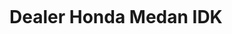 # Dealer Honda Medan IDK
<!doctype html>
<html lang="en-US">
<head>
	<meta charset="UTF-8">
	<meta name="viewport" content="width=device-width, initial-scale=1">
	<link rel="profile" href="https://gmpg.org/xfn/11">
	<title>Honda Medan &#8211; Informasi Harga OTR, Promo dan Simulasi Kredit Mobil Honda</title>
<meta name='robots' content='max-image-preview:large' />
	<style>img:is([sizes="auto" i], [sizes^="auto," i]) { contain-intrinsic-size: 3000px 1500px }</style>
	<link rel="alternate" type="application/rss+xml" title="Honda Medan &raquo; Feed" href="https://honda-medan.id/feed/" />
<link rel="alternate" type="application/rss+xml" title="Honda Medan &raquo; Comments Feed" href="https://honda-medan.id/comments/feed/" />
<script>
window._wpemojiSettings = {"baseUrl":"https:\/\/s.w.org\/images\/core\/emoji\/15.0.3\/72x72\/","ext":".png","svgUrl":"https:\/\/s.w.org\/images\/core\/emoji\/15.0.3\/svg\/","svgExt":".svg","source":{"concatemoji":"https:\/\/honda-medan.id\/wp-includes\/js\/wp-emoji-release.min.js?ver=6.7.2"}};
/*! This file is auto-generated */
!function(i,n){var o,s,e;function c(e){try{var t={supportTests:e,timestamp:(new Date).valueOf()};sessionStorage.setItem(o,JSON.stringify(t))}catch(e){}}function p(e,t,n){e.clearRect(0,0,e.canvas.width,e.canvas.height),e.fillText(t,0,0);var t=new Uint32Array(e.getImageData(0,0,e.canvas.width,e.canvas.height).data),r=(e.clearRect(0,0,e.canvas.width,e.canvas.height),e.fillText(n,0,0),new Uint32Array(e.getImageData(0,0,e.canvas.width,e.canvas.height).data));return t.every(function(e,t){return e===r[t]})}function u(e,t,n){switch(t){case"flag":return n(e,"\ud83c\udff3\ufe0f\u200d\u26a7\ufe0f","\ud83c\udff3\ufe0f\u200b\u26a7\ufe0f")?!1:!n(e,"\ud83c\uddfa\ud83c\uddf3","\ud83c\uddfa\u200b\ud83c\uddf3")&&!n(e,"\ud83c\udff4\udb40\udc67\udb40\udc62\udb40\udc65\udb40\udc6e\udb40\udc67\udb40\udc7f","\ud83c\udff4\u200b\udb40\udc67\u200b\udb40\udc62\u200b\udb40\udc65\u200b\udb40\udc6e\u200b\udb40\udc67\u200b\udb40\udc7f");case"emoji":return!n(e,"\ud83d\udc26\u200d\u2b1b","\ud83d\udc26\u200b\u2b1b")}return!1}function f(e,t,n){var r="undefined"!=typeof WorkerGlobalScope&&self instanceof WorkerGlobalScope?new OffscreenCanvas(300,150):i.createElement("canvas"),a=r.getContext("2d",{willReadFrequently:!0}),o=(a.textBaseline="top",a.font="600 32px Arial",{});return e.forEach(function(e){o[e]=t(a,e,n)}),o}function t(e){var t=i.createElement("script");t.src=e,t.defer=!0,i.head.appendChild(t)}"undefined"!=typeof Promise&&(o="wpEmojiSettingsSupports",s=["flag","emoji"],n.supports={everything:!0,everythingExceptFlag:!0},e=new Promise(function(e){i.addEventListener("DOMContentLoaded",e,{once:!0})}),new Promise(function(t){var n=function(){try{var e=JSON.parse(sessionStorage.getItem(o));if("object"==typeof e&&"number"==typeof e.timestamp&&(new Date).valueOf()<e.timestamp+604800&&"object"==typeof e.supportTests)return e.supportTests}catch(e){}return null}();if(!n){if("undefined"!=typeof Worker&&"undefined"!=typeof OffscreenCanvas&&"undefined"!=typeof URL&&URL.createObjectURL&&"undefined"!=typeof Blob)try{var e="postMessage("+f.toString()+"("+[JSON.stringify(s),u.toString(),p.toString()].join(",")+"));",r=new Blob([e],{type:"text/javascript"}),a=new Worker(URL.createObjectURL(r),{name:"wpTestEmojiSupports"});return void(a.onmessage=function(e){c(n=e.data),a.terminate(),t(n)})}catch(e){}c(n=f(s,u,p))}t(n)}).then(function(e){for(var t in e)n.supports[t]=e[t],n.supports.everything=n.supports.everything&&n.supports[t],"flag"!==t&&(n.supports.everythingExceptFlag=n.supports.everythingExceptFlag&&n.supports[t]);n.supports.everythingExceptFlag=n.supports.everythingExceptFlag&&!n.supports.flag,n.DOMReady=!1,n.readyCallback=function(){n.DOMReady=!0}}).then(function(){return e}).then(function(){var e;n.supports.everything||(n.readyCallback(),(e=n.source||{}).concatemoji?t(e.concatemoji):e.wpemoji&&e.twemoji&&(t(e.twemoji),t(e.wpemoji)))}))}((window,document),window._wpemojiSettings);
</script>
<link rel='stylesheet' id='hfe-widgets-style-css' href='https://honda-medan.id/wp-content/plugins/header-footer-elementor/inc/widgets-css/frontend.css?ver=2.2.0' media='all' />
<style id='wp-emoji-styles-inline-css'>

	img.wp-smiley, img.emoji {
		display: inline !important;
		border: none !important;
		box-shadow: none !important;
		height: 1em !important;
		width: 1em !important;
		margin: 0 0.07em !important;
		vertical-align: -0.1em !important;
		background: none !important;
		padding: 0 !important;
	}
</style>
<style id='global-styles-inline-css'>
:root{--wp--preset--aspect-ratio--square: 1;--wp--preset--aspect-ratio--4-3: 4/3;--wp--preset--aspect-ratio--3-4: 3/4;--wp--preset--aspect-ratio--3-2: 3/2;--wp--preset--aspect-ratio--2-3: 2/3;--wp--preset--aspect-ratio--16-9: 16/9;--wp--preset--aspect-ratio--9-16: 9/16;--wp--preset--color--black: #000000;--wp--preset--color--cyan-bluish-gray: #abb8c3;--wp--preset--color--white: #ffffff;--wp--preset--color--pale-pink: #f78da7;--wp--preset--color--vivid-red: #cf2e2e;--wp--preset--color--luminous-vivid-orange: #ff6900;--wp--preset--color--luminous-vivid-amber: #fcb900;--wp--preset--color--light-green-cyan: #7bdcb5;--wp--preset--color--vivid-green-cyan: #00d084;--wp--preset--color--pale-cyan-blue: #8ed1fc;--wp--preset--color--vivid-cyan-blue: #0693e3;--wp--preset--color--vivid-purple: #9b51e0;--wp--preset--gradient--vivid-cyan-blue-to-vivid-purple: linear-gradient(135deg,rgba(6,147,227,1) 0%,rgb(155,81,224) 100%);--wp--preset--gradient--light-green-cyan-to-vivid-green-cyan: linear-gradient(135deg,rgb(122,220,180) 0%,rgb(0,208,130) 100%);--wp--preset--gradient--luminous-vivid-amber-to-luminous-vivid-orange: linear-gradient(135deg,rgba(252,185,0,1) 0%,rgba(255,105,0,1) 100%);--wp--preset--gradient--luminous-vivid-orange-to-vivid-red: linear-gradient(135deg,rgba(255,105,0,1) 0%,rgb(207,46,46) 100%);--wp--preset--gradient--very-light-gray-to-cyan-bluish-gray: linear-gradient(135deg,rgb(238,238,238) 0%,rgb(169,184,195) 100%);--wp--preset--gradient--cool-to-warm-spectrum: linear-gradient(135deg,rgb(74,234,220) 0%,rgb(151,120,209) 20%,rgb(207,42,186) 40%,rgb(238,44,130) 60%,rgb(251,105,98) 80%,rgb(254,248,76) 100%);--wp--preset--gradient--blush-light-purple: linear-gradient(135deg,rgb(255,206,236) 0%,rgb(152,150,240) 100%);--wp--preset--gradient--blush-bordeaux: linear-gradient(135deg,rgb(254,205,165) 0%,rgb(254,45,45) 50%,rgb(107,0,62) 100%);--wp--preset--gradient--luminous-dusk: linear-gradient(135deg,rgb(255,203,112) 0%,rgb(199,81,192) 50%,rgb(65,88,208) 100%);--wp--preset--gradient--pale-ocean: linear-gradient(135deg,rgb(255,245,203) 0%,rgb(182,227,212) 50%,rgb(51,167,181) 100%);--wp--preset--gradient--electric-grass: linear-gradient(135deg,rgb(202,248,128) 0%,rgb(113,206,126) 100%);--wp--preset--gradient--midnight: linear-gradient(135deg,rgb(2,3,129) 0%,rgb(40,116,252) 100%);--wp--preset--font-size--small: 13px;--wp--preset--font-size--medium: 20px;--wp--preset--font-size--large: 36px;--wp--preset--font-size--x-large: 42px;--wp--preset--spacing--20: 0.44rem;--wp--preset--spacing--30: 0.67rem;--wp--preset--spacing--40: 1rem;--wp--preset--spacing--50: 1.5rem;--wp--preset--spacing--60: 2.25rem;--wp--preset--spacing--70: 3.38rem;--wp--preset--spacing--80: 5.06rem;--wp--preset--shadow--natural: 6px 6px 9px rgba(0, 0, 0, 0.2);--wp--preset--shadow--deep: 12px 12px 50px rgba(0, 0, 0, 0.4);--wp--preset--shadow--sharp: 6px 6px 0px rgba(0, 0, 0, 0.2);--wp--preset--shadow--outlined: 6px 6px 0px -3px rgba(255, 255, 255, 1), 6px 6px rgba(0, 0, 0, 1);--wp--preset--shadow--crisp: 6px 6px 0px rgba(0, 0, 0, 1);}:root { --wp--style--global--content-size: 800px;--wp--style--global--wide-size: 1200px; }:where(body) { margin: 0; }.wp-site-blocks > .alignleft { float: left; margin-right: 2em; }.wp-site-blocks > .alignright { float: right; margin-left: 2em; }.wp-site-blocks > .aligncenter { justify-content: center; margin-left: auto; margin-right: auto; }:where(.wp-site-blocks) > * { margin-block-start: 24px; margin-block-end: 0; }:where(.wp-site-blocks) > :first-child { margin-block-start: 0; }:where(.wp-site-blocks) > :last-child { margin-block-end: 0; }:root { --wp--style--block-gap: 24px; }:root :where(.is-layout-flow) > :first-child{margin-block-start: 0;}:root :where(.is-layout-flow) > :last-child{margin-block-end: 0;}:root :where(.is-layout-flow) > *{margin-block-start: 24px;margin-block-end: 0;}:root :where(.is-layout-constrained) > :first-child{margin-block-start: 0;}:root :where(.is-layout-constrained) > :last-child{margin-block-end: 0;}:root :where(.is-layout-constrained) > *{margin-block-start: 24px;margin-block-end: 0;}:root :where(.is-layout-flex){gap: 24px;}:root :where(.is-layout-grid){gap: 24px;}.is-layout-flow > .alignleft{float: left;margin-inline-start: 0;margin-inline-end: 2em;}.is-layout-flow > .alignright{float: right;margin-inline-start: 2em;margin-inline-end: 0;}.is-layout-flow > .aligncenter{margin-left: auto !important;margin-right: auto !important;}.is-layout-constrained > .alignleft{float: left;margin-inline-start: 0;margin-inline-end: 2em;}.is-layout-constrained > .alignright{float: right;margin-inline-start: 2em;margin-inline-end: 0;}.is-layout-constrained > .aligncenter{margin-left: auto !important;margin-right: auto !important;}.is-layout-constrained > :where(:not(.alignleft):not(.alignright):not(.alignfull)){max-width: var(--wp--style--global--content-size);margin-left: auto !important;margin-right: auto !important;}.is-layout-constrained > .alignwide{max-width: var(--wp--style--global--wide-size);}body .is-layout-flex{display: flex;}.is-layout-flex{flex-wrap: wrap;align-items: center;}.is-layout-flex > :is(*, div){margin: 0;}body .is-layout-grid{display: grid;}.is-layout-grid > :is(*, div){margin: 0;}body{padding-top: 0px;padding-right: 0px;padding-bottom: 0px;padding-left: 0px;}a:where(:not(.wp-element-button)){text-decoration: underline;}:root :where(.wp-element-button, .wp-block-button__link){background-color: #32373c;border-width: 0;color: #fff;font-family: inherit;font-size: inherit;line-height: inherit;padding: calc(0.667em + 2px) calc(1.333em + 2px);text-decoration: none;}.has-black-color{color: var(--wp--preset--color--black) !important;}.has-cyan-bluish-gray-color{color: var(--wp--preset--color--cyan-bluish-gray) !important;}.has-white-color{color: var(--wp--preset--color--white) !important;}.has-pale-pink-color{color: var(--wp--preset--color--pale-pink) !important;}.has-vivid-red-color{color: var(--wp--preset--color--vivid-red) !important;}.has-luminous-vivid-orange-color{color: var(--wp--preset--color--luminous-vivid-orange) !important;}.has-luminous-vivid-amber-color{color: var(--wp--preset--color--luminous-vivid-amber) !important;}.has-light-green-cyan-color{color: var(--wp--preset--color--light-green-cyan) !important;}.has-vivid-green-cyan-color{color: var(--wp--preset--color--vivid-green-cyan) !important;}.has-pale-cyan-blue-color{color: var(--wp--preset--color--pale-cyan-blue) !important;}.has-vivid-cyan-blue-color{color: var(--wp--preset--color--vivid-cyan-blue) !important;}.has-vivid-purple-color{color: var(--wp--preset--color--vivid-purple) !important;}.has-black-background-color{background-color: var(--wp--preset--color--black) !important;}.has-cyan-bluish-gray-background-color{background-color: var(--wp--preset--color--cyan-bluish-gray) !important;}.has-white-background-color{background-color: var(--wp--preset--color--white) !important;}.has-pale-pink-background-color{background-color: var(--wp--preset--color--pale-pink) !important;}.has-vivid-red-background-color{background-color: var(--wp--preset--color--vivid-red) !important;}.has-luminous-vivid-orange-background-color{background-color: var(--wp--preset--color--luminous-vivid-orange) !important;}.has-luminous-vivid-amber-background-color{background-color: var(--wp--preset--color--luminous-vivid-amber) !important;}.has-light-green-cyan-background-color{background-color: var(--wp--preset--color--light-green-cyan) !important;}.has-vivid-green-cyan-background-color{background-color: var(--wp--preset--color--vivid-green-cyan) !important;}.has-pale-cyan-blue-background-color{background-color: var(--wp--preset--color--pale-cyan-blue) !important;}.has-vivid-cyan-blue-background-color{background-color: var(--wp--preset--color--vivid-cyan-blue) !important;}.has-vivid-purple-background-color{background-color: var(--wp--preset--color--vivid-purple) !important;}.has-black-border-color{border-color: var(--wp--preset--color--black) !important;}.has-cyan-bluish-gray-border-color{border-color: var(--wp--preset--color--cyan-bluish-gray) !important;}.has-white-border-color{border-color: var(--wp--preset--color--white) !important;}.has-pale-pink-border-color{border-color: var(--wp--preset--color--pale-pink) !important;}.has-vivid-red-border-color{border-color: var(--wp--preset--color--vivid-red) !important;}.has-luminous-vivid-orange-border-color{border-color: var(--wp--preset--color--luminous-vivid-orange) !important;}.has-luminous-vivid-amber-border-color{border-color: var(--wp--preset--color--luminous-vivid-amber) !important;}.has-light-green-cyan-border-color{border-color: var(--wp--preset--color--light-green-cyan) !important;}.has-vivid-green-cyan-border-color{border-color: var(--wp--preset--color--vivid-green-cyan) !important;}.has-pale-cyan-blue-border-color{border-color: var(--wp--preset--color--pale-cyan-blue) !important;}.has-vivid-cyan-blue-border-color{border-color: var(--wp--preset--color--vivid-cyan-blue) !important;}.has-vivid-purple-border-color{border-color: var(--wp--preset--color--vivid-purple) !important;}.has-vivid-cyan-blue-to-vivid-purple-gradient-background{background: var(--wp--preset--gradient--vivid-cyan-blue-to-vivid-purple) !important;}.has-light-green-cyan-to-vivid-green-cyan-gradient-background{background: var(--wp--preset--gradient--light-green-cyan-to-vivid-green-cyan) !important;}.has-luminous-vivid-amber-to-luminous-vivid-orange-gradient-background{background: var(--wp--preset--gradient--luminous-vivid-amber-to-luminous-vivid-orange) !important;}.has-luminous-vivid-orange-to-vivid-red-gradient-background{background: var(--wp--preset--gradient--luminous-vivid-orange-to-vivid-red) !important;}.has-very-light-gray-to-cyan-bluish-gray-gradient-background{background: var(--wp--preset--gradient--very-light-gray-to-cyan-bluish-gray) !important;}.has-cool-to-warm-spectrum-gradient-background{background: var(--wp--preset--gradient--cool-to-warm-spectrum) !important;}.has-blush-light-purple-gradient-background{background: var(--wp--preset--gradient--blush-light-purple) !important;}.has-blush-bordeaux-gradient-background{background: var(--wp--preset--gradient--blush-bordeaux) !important;}.has-luminous-dusk-gradient-background{background: var(--wp--preset--gradient--luminous-dusk) !important;}.has-pale-ocean-gradient-background{background: var(--wp--preset--gradient--pale-ocean) !important;}.has-electric-grass-gradient-background{background: var(--wp--preset--gradient--electric-grass) !important;}.has-midnight-gradient-background{background: var(--wp--preset--gradient--midnight) !important;}.has-small-font-size{font-size: var(--wp--preset--font-size--small) !important;}.has-medium-font-size{font-size: var(--wp--preset--font-size--medium) !important;}.has-large-font-size{font-size: var(--wp--preset--font-size--large) !important;}.has-x-large-font-size{font-size: var(--wp--preset--font-size--x-large) !important;}
:root :where(.wp-block-pullquote){font-size: 1.5em;line-height: 1.6;}
</style>
<link rel='stylesheet' id='wp-bottom-menu-css' href='https://honda-medan.id/wp-content/plugins/wp-bottom-menu/assets/css/style.css?ver=2.2.3' media='all' />
<link rel='stylesheet' id='font-awesome-css' href='https://honda-medan.id/wp-content/plugins/elementor/assets/lib/font-awesome/css/font-awesome.min.css?ver=4.7.0' media='all' />
<link rel='stylesheet' id='hfe-style-css' href='https://honda-medan.id/wp-content/plugins/header-footer-elementor/assets/css/header-footer-elementor.css?ver=2.2.0' media='all' />
<link rel='stylesheet' id='elementor-frontend-css' href='https://honda-medan.id/wp-content/plugins/elementor/assets/css/frontend.min.css?ver=3.27.6' media='all' />
<link rel='stylesheet' id='elementor-post-8-css' href='https://honda-medan.id/wp-content/uploads/elementor/css/post-8.css?ver=1739892641' media='all' />
<link rel='stylesheet' id='elementor-pro-css' href='https://honda-medan.id/wp-content/plugins/elementor-pro/assets/css/frontend.min.css?ver=3.21.2' media='all' />
<link rel='stylesheet' id='swiper-css' href='https://honda-medan.id/wp-content/plugins/elementor/assets/lib/swiper/v8/css/swiper.min.css?ver=8.4.5' media='all' />
<link rel='stylesheet' id='e-swiper-css' href='https://honda-medan.id/wp-content/plugins/elementor/assets/css/conditionals/e-swiper.min.css?ver=3.27.6' media='all' />
<link rel='stylesheet' id='widget-image-carousel-css' href='https://honda-medan.id/wp-content/plugins/elementor/assets/css/widget-image-carousel.min.css?ver=3.27.6' media='all' />
<link rel='stylesheet' id='widget-text-editor-css' href='https://honda-medan.id/wp-content/plugins/elementor/assets/css/widget-text-editor.min.css?ver=3.27.6' media='all' />
<link rel='stylesheet' id='widget-spacer-css' href='https://honda-medan.id/wp-content/plugins/elementor/assets/css/widget-spacer.min.css?ver=3.27.6' media='all' />
<link rel='stylesheet' id='widget-image-css' href='https://honda-medan.id/wp-content/plugins/elementor/assets/css/widget-image.min.css?ver=3.27.6' media='all' />
<link rel='stylesheet' id='widget-heading-css' href='https://honda-medan.id/wp-content/plugins/elementor/assets/css/widget-heading.min.css?ver=3.27.6' media='all' />
<link rel='stylesheet' id='elementor-post-29-css' href='https://honda-medan.id/wp-content/uploads/elementor/css/post-29.css?ver=1739892641' media='all' />
<link rel='stylesheet' id='elementor-post-44-css' href='https://honda-medan.id/wp-content/uploads/elementor/css/post-44.css?ver=1739892641' media='all' />
<link rel='stylesheet' id='hello-elementor-css' href='https://honda-medan.id/wp-content/themes/hello-elementor/style.min.css?ver=3.2.1' media='all' />
<link rel='stylesheet' id='hello-elementor-theme-style-css' href='https://honda-medan.id/wp-content/themes/hello-elementor/theme.min.css?ver=3.2.1' media='all' />
<link rel='stylesheet' id='hello-elementor-header-footer-css' href='https://honda-medan.id/wp-content/themes/hello-elementor/header-footer.min.css?ver=3.2.1' media='all' />
<link rel='stylesheet' id='elementor-post-13-css' href='https://honda-medan.id/wp-content/uploads/elementor/css/post-13.css?ver=1739892641' media='all' />
<link rel='stylesheet' id='hfe-elementor-icons-css' href='https://honda-medan.id/wp-content/plugins/elementor/assets/lib/eicons/css/elementor-icons.min.css?ver=5.34.0' media='all' />
<link rel='stylesheet' id='hfe-icons-list-css' href='https://honda-medan.id/wp-content/plugins/elementor/assets/css/widget-icon-list.min.css?ver=3.24.3' media='all' />
<link rel='stylesheet' id='hfe-social-icons-css' href='https://honda-medan.id/wp-content/plugins/elementor/assets/css/widget-social-icons.min.css?ver=3.24.0' media='all' />
<link rel='stylesheet' id='hfe-social-share-icons-brands-css' href='https://honda-medan.id/wp-content/plugins/elementor/assets/lib/font-awesome/css/brands.css?ver=5.15.3' media='all' />
<link rel='stylesheet' id='hfe-social-share-icons-fontawesome-css' href='https://honda-medan.id/wp-content/plugins/elementor/assets/lib/font-awesome/css/fontawesome.css?ver=5.15.3' media='all' />
<link rel='stylesheet' id='hfe-nav-menu-icons-css' href='https://honda-medan.id/wp-content/plugins/elementor/assets/lib/font-awesome/css/solid.css?ver=5.15.3' media='all' />
<link rel='stylesheet' id='hfe-widget-blockquote-css' href='https://honda-medan.id/wp-content/plugins/elementor-pro/assets/css/widget-blockquote.min.css?ver=3.25.0' media='all' />
<link rel='stylesheet' id='hfe-mega-menu-css' href='https://honda-medan.id/wp-content/plugins/elementor-pro/assets/css/widget-mega-menu.min.css?ver=3.26.2' media='all' />
<link rel='stylesheet' id='hfe-nav-menu-widget-css' href='https://honda-medan.id/wp-content/plugins/elementor-pro/assets/css/widget-nav-menu.min.css?ver=3.26.0' media='all' />
<link rel='stylesheet' id='google-fonts-1-css' href='https://fonts.googleapis.com/css?family=Roboto%3A100%2C100italic%2C200%2C200italic%2C300%2C300italic%2C400%2C400italic%2C500%2C500italic%2C600%2C600italic%2C700%2C700italic%2C800%2C800italic%2C900%2C900italic%7CRoboto+Slab%3A100%2C100italic%2C200%2C200italic%2C300%2C300italic%2C400%2C400italic%2C500%2C500italic%2C600%2C600italic%2C700%2C700italic%2C800%2C800italic%2C900%2C900italic%7CPoppins%3A100%2C100italic%2C200%2C200italic%2C300%2C300italic%2C400%2C400italic%2C500%2C500italic%2C600%2C600italic%2C700%2C700italic%2C800%2C800italic%2C900%2C900italic%7CMontaga%3A100%2C100italic%2C200%2C200italic%2C300%2C300italic%2C400%2C400italic%2C500%2C500italic%2C600%2C600italic%2C700%2C700italic%2C800%2C800italic%2C900%2C900italic&#038;display=swap&#038;ver=6.7.2' media='all' />
<link rel="preconnect" href="https://fonts.gstatic.com/" crossorigin><script src="https://honda-medan.id/wp-includes/js/jquery/jquery.min.js?ver=3.7.1" id="jquery-core-js"></script>
<script src="https://honda-medan.id/wp-includes/js/jquery/jquery-migrate.min.js?ver=3.4.1" id="jquery-migrate-js"></script>
<script id="jquery-js-after">
!function($){"use strict";$(document).ready(function(){$(this).scrollTop()>100&&$(".hfe-scroll-to-top-wrap").removeClass("hfe-scroll-to-top-hide"),$(window).scroll(function(){$(this).scrollTop()<100?$(".hfe-scroll-to-top-wrap").fadeOut(300):$(".hfe-scroll-to-top-wrap").fadeIn(300)}),$(".hfe-scroll-to-top-wrap").on("click",function(){$("html, body").animate({scrollTop:0},300);return!1})})}(jQuery);
</script>
<link rel="https://api.w.org/" href="https://honda-medan.id/wp-json/" /><link rel="alternate" title="JSON" type="application/json" href="https://honda-medan.id/wp-json/wp/v2/pages/29" /><link rel="EditURI" type="application/rsd+xml" title="RSD" href="https://honda-medan.id/xmlrpc.php?rsd" />
<meta name="generator" content="WordPress 6.7.2" />
<link rel="canonical" href="https://honda-medan.id/" />
<link rel='shortlink' href='https://honda-medan.id/' />
<link rel="alternate" title="oEmbed (JSON)" type="application/json+oembed" href="https://honda-medan.id/wp-json/oembed/1.0/embed?url=https%3A%2F%2Fhonda-medan.id%2F" />
<link rel="alternate" title="oEmbed (XML)" type="text/xml+oembed" href="https://honda-medan.id/wp-json/oembed/1.0/embed?url=https%3A%2F%2Fhonda-medan.id%2F&#038;format=xml" />
<meta name="generator" content="Elementor 3.27.6; features: e_font_icon_svg, additional_custom_breakpoints; settings: css_print_method-external, google_font-enabled, font_display-swap">
			<style>
				.e-con.e-parent:nth-of-type(n+4):not(.e-lazyloaded):not(.e-no-lazyload),
				.e-con.e-parent:nth-of-type(n+4):not(.e-lazyloaded):not(.e-no-lazyload) * {
					background-image: none !important;
				}
				@media screen and (max-height: 1024px) {
					.e-con.e-parent:nth-of-type(n+3):not(.e-lazyloaded):not(.e-no-lazyload),
					.e-con.e-parent:nth-of-type(n+3):not(.e-lazyloaded):not(.e-no-lazyload) * {
						background-image: none !important;
					}
				}
				@media screen and (max-height: 640px) {
					.e-con.e-parent:nth-of-type(n+2):not(.e-lazyloaded):not(.e-no-lazyload),
					.e-con.e-parent:nth-of-type(n+2):not(.e-lazyloaded):not(.e-no-lazyload) * {
						background-image: none !important;
					}
				}
			</style>
			<link rel="icon" href="https://honda-medan.id/wp-content/uploads/2024/05/Logo-Honda.webp" sizes="32x32" />
<link rel="icon" href="https://honda-medan.id/wp-content/uploads/2024/05/Logo-Honda.webp" sizes="192x192" />
<link rel="apple-touch-icon" href="https://honda-medan.id/wp-content/uploads/2024/05/Logo-Honda.webp" />
<meta name="msapplication-TileImage" content="https://honda-medan.id/wp-content/uploads/2024/05/Logo-Honda.webp" />
<style id="wpforms-css-vars-root">
				:root {
					--wpforms-field-border-radius: 3px;
--wpforms-field-background-color: #ffffff;
--wpforms-field-border-color: rgba( 0, 0, 0, 0.25 );
--wpforms-field-text-color: rgba( 0, 0, 0, 0.7 );
--wpforms-label-color: rgba( 0, 0, 0, 0.85 );
--wpforms-label-sublabel-color: rgba( 0, 0, 0, 0.55 );
--wpforms-label-error-color: #d63637;
--wpforms-button-border-radius: 3px;
--wpforms-button-background-color: #066aab;
--wpforms-button-text-color: #ffffff;
--wpforms-page-break-color: #066aab;
--wpforms-field-size-input-height: 43px;
--wpforms-field-size-input-spacing: 15px;
--wpforms-field-size-font-size: 16px;
--wpforms-field-size-line-height: 19px;
--wpforms-field-size-padding-h: 14px;
--wpforms-field-size-checkbox-size: 16px;
--wpforms-field-size-sublabel-spacing: 5px;
--wpforms-field-size-icon-size: 1;
--wpforms-label-size-font-size: 16px;
--wpforms-label-size-line-height: 19px;
--wpforms-label-size-sublabel-font-size: 14px;
--wpforms-label-size-sublabel-line-height: 17px;
--wpforms-button-size-font-size: 17px;
--wpforms-button-size-height: 41px;
--wpforms-button-size-padding-h: 15px;
--wpforms-button-size-margin-top: 10px;

				}
			</style></head>
<body class="home page-template-default page page-id-29 wp-custom-logo wp-embed-responsive ehf-footer ehf-template-hello-elementor ehf-stylesheet-hello-elementor elementor-default elementor-kit-8 elementor-page elementor-page-29">


<a class="skip-link screen-reader-text" href="#content">Skip to content</a>

		<div data-elementor-type="header" data-elementor-id="13" class="elementor elementor-13 elementor-location-header" data-elementor-post-type="elementor_library">
			<div class="elementor-element elementor-element-16c3de8 e-con-full e-flex e-con e-parent" data-id="16c3de8" data-element_type="container">
				<div class="elementor-element elementor-element-d5f8100 elementor-widget elementor-widget-html" data-id="d5f8100" data-element_type="widget" data-widget_type="html.default">
				<div class="elementor-widget-container">
					<!-- Google Tag Manager -->
<script>(function(w,d,s,l,i){w[l]=w[l]||[];w[l].push({'gtm.start':
new Date().getTime(),event:'gtm.js'});var f=d.getElementsByTagName(s)[0],
j=d.createElement(s),dl=l!='dataLayer'?'&l='+l:'';j.async=true;j.src=
'https://www.googletagmanager.com/gtm.js?id='+i+dl;f.parentNode.insertBefore(j,f);
})(window,document,'script','dataLayer','GTM-WXGBNSTP');</script>
<!-- End Google Tag Manager -->				</div>
				</div>
				<div class="elementor-element elementor-element-3df9d2d elementor-widget elementor-widget-html" data-id="3df9d2d" data-element_type="widget" data-widget_type="html.default">
				<div class="elementor-widget-container">
					<!-- Google tag (gtag.js) -->
<script async src="https://www.googletagmanager.com/gtag/js?id=AW-11160992699"></script>
<script>
  window.dataLayer = window.dataLayer || [];
  function gtag(){dataLayer.push(arguments);}
  gtag('js', new Date());

  gtag('config', 'AW-11160992699');
</script>				</div>
				</div>
		<div class="elementor-element elementor-element-2600e3e e-con-full e-flex e-con e-child" data-id="2600e3e" data-element_type="container">
				<div class="elementor-element elementor-element-a03e648 elementor-widget elementor-widget-theme-site-logo elementor-widget-image" data-id="a03e648" data-element_type="widget" data-widget_type="theme-site-logo.default">
				<div class="elementor-widget-container">
											<a href="https://honda-medan.id">
			<img fetchpriority="high" width="650" height="193" src="https://honda-medan.id/wp-content/uploads/2024/05/Logo-IDK.webp" class="attachment-full size-full wp-image-221" alt="" srcset="https://honda-medan.id/wp-content/uploads/2024/05/Logo-IDK.webp 650w, https://honda-medan.id/wp-content/uploads/2024/05/Logo-IDK-300x89.webp 300w" sizes="(max-width: 650px) 100vw, 650px" />				</a>
											</div>
				</div>
				</div>
		<div class="elementor-element elementor-element-06d4546 e-con-full e-flex e-con e-child" data-id="06d4546" data-element_type="container">
				<div class="elementor-element elementor-element-3a6d21f elementor-nav-menu__align-center elementor-nav-menu--stretch elementor-nav-menu--dropdown-tablet elementor-nav-menu__text-align-aside elementor-nav-menu--toggle elementor-nav-menu--burger elementor-widget elementor-widget-nav-menu" data-id="3a6d21f" data-element_type="widget" data-settings="{&quot;full_width&quot;:&quot;stretch&quot;,&quot;layout&quot;:&quot;horizontal&quot;,&quot;submenu_icon&quot;:{&quot;value&quot;:&quot;&lt;svg class=\&quot;e-font-icon-svg e-fas-caret-down\&quot; viewBox=\&quot;0 0 320 512\&quot; xmlns=\&quot;http:\/\/www.w3.org\/2000\/svg\&quot;&gt;&lt;path d=\&quot;M31.3 192h257.3c17.8 0 26.7 21.5 14.1 34.1L174.1 354.8c-7.8 7.8-20.5 7.8-28.3 0L17.2 226.1C4.6 213.5 13.5 192 31.3 192z\&quot;&gt;&lt;\/path&gt;&lt;\/svg&gt;&quot;,&quot;library&quot;:&quot;fa-solid&quot;},&quot;toggle&quot;:&quot;burger&quot;}" data-widget_type="nav-menu.default">
				<div class="elementor-widget-container">
								<nav class="elementor-nav-menu--main elementor-nav-menu__container elementor-nav-menu--layout-horizontal e--pointer-none">
				<ul id="menu-1-3a6d21f" class="elementor-nav-menu"><li class="menu-item menu-item-type-post_type menu-item-object-page menu-item-home current-menu-item page_item page-item-29 current_page_item menu-item-35"><a href="https://honda-medan.id/" aria-current="page" class="elementor-item elementor-item-active">Beranda</a></li>
<li class="menu-item menu-item-type-post_type menu-item-object-page menu-item-37"><a href="https://honda-medan.id/simulasi/" class="elementor-item">Simulasi</a></li>
<li class="menu-item menu-item-type-post_type menu-item-object-page menu-item-has-children menu-item-36"><a href="https://honda-medan.id/model/" class="elementor-item">Model</a>
<ul class="sub-menu elementor-nav-menu--dropdown">
	<li class="menu-item menu-item-type-post_type menu-item-object-page menu-item-1454"><a href="https://honda-medan.id/model/brio/" class="elementor-sub-item">BRIO</a></li>
	<li class="menu-item menu-item-type-post_type menu-item-object-page menu-item-720"><a href="https://honda-medan.id/model/wrv/" class="elementor-sub-item">WRV</a></li>
	<li class="menu-item menu-item-type-post_type menu-item-object-page menu-item-721"><a href="https://honda-medan.id/model/hrv/" class="elementor-sub-item">HRV</a></li>
	<li class="menu-item menu-item-type-post_type menu-item-object-page menu-item-723"><a href="https://honda-medan.id/model/brv/" class="elementor-sub-item">BRV</a></li>
	<li class="menu-item menu-item-type-post_type menu-item-object-page menu-item-724"><a href="https://honda-medan.id/model/crv/" class="elementor-sub-item">CRV</a></li>
</ul>
</li>
</ul>			</nav>
					<div class="elementor-menu-toggle" role="button" tabindex="0" aria-label="Menu Toggle" aria-expanded="false">
			<svg aria-hidden="true" role="presentation" class="elementor-menu-toggle__icon--open e-font-icon-svg e-eicon-menu-bar" viewBox="0 0 1000 1000" xmlns="http://www.w3.org/2000/svg"><path d="M104 333H896C929 333 958 304 958 271S929 208 896 208H104C71 208 42 237 42 271S71 333 104 333ZM104 583H896C929 583 958 554 958 521S929 458 896 458H104C71 458 42 487 42 521S71 583 104 583ZM104 833H896C929 833 958 804 958 771S929 708 896 708H104C71 708 42 737 42 771S71 833 104 833Z"></path></svg><svg aria-hidden="true" role="presentation" class="elementor-menu-toggle__icon--close e-font-icon-svg e-eicon-close" viewBox="0 0 1000 1000" xmlns="http://www.w3.org/2000/svg"><path d="M742 167L500 408 258 167C246 154 233 150 217 150 196 150 179 158 167 167 154 179 150 196 150 212 150 229 154 242 171 254L408 500 167 742C138 771 138 800 167 829 196 858 225 858 254 829L496 587 738 829C750 842 767 846 783 846 800 846 817 842 829 829 842 817 846 804 846 783 846 767 842 750 829 737L588 500 833 258C863 229 863 200 833 171 804 137 775 137 742 167Z"></path></svg>			<span class="elementor-screen-only">Menu</span>
		</div>
					<nav class="elementor-nav-menu--dropdown elementor-nav-menu__container" aria-hidden="true">
				<ul id="menu-2-3a6d21f" class="elementor-nav-menu"><li class="menu-item menu-item-type-post_type menu-item-object-page menu-item-home current-menu-item page_item page-item-29 current_page_item menu-item-35"><a href="https://honda-medan.id/" aria-current="page" class="elementor-item elementor-item-active" tabindex="-1">Beranda</a></li>
<li class="menu-item menu-item-type-post_type menu-item-object-page menu-item-37"><a href="https://honda-medan.id/simulasi/" class="elementor-item" tabindex="-1">Simulasi</a></li>
<li class="menu-item menu-item-type-post_type menu-item-object-page menu-item-has-children menu-item-36"><a href="https://honda-medan.id/model/" class="elementor-item" tabindex="-1">Model</a>
<ul class="sub-menu elementor-nav-menu--dropdown">
	<li class="menu-item menu-item-type-post_type menu-item-object-page menu-item-1454"><a href="https://honda-medan.id/model/brio/" class="elementor-sub-item" tabindex="-1">BRIO</a></li>
	<li class="menu-item menu-item-type-post_type menu-item-object-page menu-item-720"><a href="https://honda-medan.id/model/wrv/" class="elementor-sub-item" tabindex="-1">WRV</a></li>
	<li class="menu-item menu-item-type-post_type menu-item-object-page menu-item-721"><a href="https://honda-medan.id/model/hrv/" class="elementor-sub-item" tabindex="-1">HRV</a></li>
	<li class="menu-item menu-item-type-post_type menu-item-object-page menu-item-723"><a href="https://honda-medan.id/model/brv/" class="elementor-sub-item" tabindex="-1">BRV</a></li>
	<li class="menu-item menu-item-type-post_type menu-item-object-page menu-item-724"><a href="https://honda-medan.id/model/crv/" class="elementor-sub-item" tabindex="-1">CRV</a></li>
</ul>
</li>
</ul>			</nav>
						</div>
				</div>
				</div>
				<div class="elementor-element elementor-element-4f22a52 elementor-widget elementor-widget-html" data-id="4f22a52" data-element_type="widget" data-widget_type="html.default">
				<div class="elementor-widget-container">
					<!-- Meta Pixel Code -->
<script>
!function(f,b,e,v,n,t,s)
{if(f.fbq)return;n=f.fbq=function(){n.callMethod?
n.callMethod.apply(n,arguments):n.queue.push(arguments)};
if(!f._fbq)f._fbq=n;n.push=n;n.loaded=!0;n.version='2.0';
n.queue=[];t=b.createElement(e);t.async=!0;
t.src=v;s=b.getElementsByTagName(e)[0];
s.parentNode.insertBefore(t,s)}(window, document,'script',
'https://connect.facebook.net/en_US/fbevents.js');
fbq('init', '3010430679121419');
fbq('track', 'PageView');
</script>
<noscript><img height="1" width="1" style="display:none"
src="https://www.facebook.com/tr?id=3010430679121419&ev=PageView&noscript=1"
/></noscript>
<!-- End Meta Pixel Code -->				</div>
				</div>
				</div>
				</div>
		
<main id="content" class="site-main post-29 page type-page status-publish hentry">

	
	<div class="page-content">
				<div data-elementor-type="wp-page" data-elementor-id="29" class="elementor elementor-29" data-elementor-post-type="page">
						<section class="elementor-section elementor-top-section elementor-element elementor-element-3c6fc78 elementor-section-full_width elementor-section-stretched elementor-section-height-default elementor-section-height-default" data-id="3c6fc78" data-element_type="section" data-settings="{&quot;stretch_section&quot;:&quot;section-stretched&quot;}">
						<div class="elementor-container elementor-column-gap-no">
					<header class="elementor-column elementor-col-100 elementor-top-column elementor-element elementor-element-ebe03e4" data-id="ebe03e4" data-element_type="column">
			<div class="elementor-widget-wrap elementor-element-populated">
						<div class="elementor-element elementor-element-2ae6b88 elementor-widget elementor-widget-html" data-id="2ae6b88" data-element_type="widget" data-widget_type="html.default">
				<div class="elementor-widget-container">
					<!-- Google Tag Manager (noscript) -->
<noscript><iframe src="https://www.googletagmanager.com/ns.html?id=GTM-WXGBNSTP"
height="0" width="0" style="display:none;visibility:hidden"></iframe></noscript>
<!-- End Google Tag Manager (noscript) -->				</div>
				</div>
				<div class="elementor-element elementor-element-cd17e18 elementor-arrows-position-inside elementor-widget elementor-widget-image-carousel" data-id="cd17e18" data-element_type="widget" data-settings="{&quot;slides_to_show&quot;:&quot;1&quot;,&quot;navigation&quot;:&quot;arrows&quot;,&quot;autoplay_speed&quot;:3000,&quot;effect&quot;:&quot;fade&quot;,&quot;speed&quot;:1000,&quot;autoplay&quot;:&quot;yes&quot;,&quot;pause_on_hover&quot;:&quot;yes&quot;,&quot;pause_on_interaction&quot;:&quot;yes&quot;,&quot;infinite&quot;:&quot;yes&quot;}" data-widget_type="image-carousel.default">
				<div class="elementor-widget-container">
							<div class="elementor-image-carousel-wrapper swiper" role="region" aria-roledescription="carousel" aria-label="Image Carousel" dir="ltr">
			<div class="elementor-image-carousel swiper-wrapper swiper-image-stretch" aria-live="off">
								<div class="swiper-slide" role="group" aria-roledescription="slide" aria-label="1 of 5"><figure class="swiper-slide-inner"><img decoding="async" class="swiper-slide-image" src="https://honda-medan.id/wp-content/uploads/2025/01/CB.jpeg" alt="CB" /></figure></div><div class="swiper-slide" role="group" aria-roledescription="slide" aria-label="2 of 5"><figure class="swiper-slide-inner"><img decoding="async" class="swiper-slide-image" src="https://honda-medan.id/wp-content/uploads/2025/01/Brio.jpeg" alt="Brio" /></figure></div><div class="swiper-slide" role="group" aria-roledescription="slide" aria-label="3 of 5"><figure class="swiper-slide-inner"><img decoding="async" class="swiper-slide-image" src="https://honda-medan.id/wp-content/uploads/2025/01/Wrv.jpeg" alt="Wrv" /></figure></div><div class="swiper-slide" role="group" aria-roledescription="slide" aria-label="4 of 5"><figure class="swiper-slide-inner"><img decoding="async" class="swiper-slide-image" src="https://honda-medan.id/wp-content/uploads/2025/01/Brv.jpeg" alt="Brv" /></figure></div><div class="swiper-slide" role="group" aria-roledescription="slide" aria-label="5 of 5"><figure class="swiper-slide-inner"><img decoding="async" class="swiper-slide-image" src="https://honda-medan.id/wp-content/uploads/2025/01/Crv.jpeg" alt="Crv" /></figure></div>			</div>
												<div class="elementor-swiper-button elementor-swiper-button-prev" role="button" tabindex="0">
						<svg aria-hidden="true" class="e-font-icon-svg e-eicon-chevron-left" viewBox="0 0 1000 1000" xmlns="http://www.w3.org/2000/svg"><path d="M646 125C629 125 613 133 604 142L308 442C296 454 292 471 292 487 292 504 296 521 308 533L604 854C617 867 629 875 646 875 663 875 679 871 692 858 704 846 713 829 713 812 713 796 708 779 692 767L438 487 692 225C700 217 708 204 708 187 708 171 704 154 692 142 675 129 663 125 646 125Z"></path></svg>					</div>
					<div class="elementor-swiper-button elementor-swiper-button-next" role="button" tabindex="0">
						<svg aria-hidden="true" class="e-font-icon-svg e-eicon-chevron-right" viewBox="0 0 1000 1000" xmlns="http://www.w3.org/2000/svg"><path d="M696 533C708 521 713 504 713 487 713 471 708 454 696 446L400 146C388 133 375 125 354 125 338 125 325 129 313 142 300 154 292 171 292 187 292 204 296 221 308 233L563 492 304 771C292 783 288 800 288 817 288 833 296 850 308 863 321 871 338 875 354 875 371 875 388 867 400 854L696 533Z"></path></svg>					</div>
				
									</div>
						</div>
				</div>
					</div>
		</header>
					</div>
		</section>
				<section class="elementor-section elementor-top-section elementor-element elementor-element-c2f60e8 elementor-section-full_width elementor-section-height-default elementor-section-height-default" data-id="c2f60e8" data-element_type="section" data-settings="{&quot;background_background&quot;:&quot;classic&quot;}">
							<div class="elementor-background-overlay"></div>
							<div class="elementor-container elementor-column-gap-no">
					<div class="elementor-column elementor-col-100 elementor-top-column elementor-element elementor-element-6b8bc77" data-id="6b8bc77" data-element_type="column">
			<div class="elementor-widget-wrap elementor-element-populated">
						<div class="elementor-element elementor-element-3b46303 elementor-widget elementor-widget-text-editor" data-id="3b46303" data-element_type="widget" data-widget_type="text-editor.default">
				<div class="elementor-widget-container">
									<h3>Cari Mobil Impianmu</h3>
<h5>The Power Of Dreams</h5>								</div>
				</div>
					</div>
		</div>
					</div>
		</section>
		<div class="elementor-element elementor-element-7309f3e e-flex e-con-boxed e-con e-parent" data-id="7309f3e" data-element_type="container">
					<div class="e-con-inner">
		<div class="elementor-element elementor-element-4da5ef5 e-con-full e-flex e-con e-child" data-id="4da5ef5" data-element_type="container">
				<div class="elementor-element elementor-element-9c734c1 elementor-widget__width-initial elementor-widget-mobile__width-inherit elementor-widget elementor-widget-text-editor" data-id="9c734c1" data-element_type="widget" data-widget_type="text-editor.default">
				<div class="elementor-widget-container">
									<h2><b><a style="color: #dd0000;">Honda Medan</a></b></h2><h6><b>Dealer Honda Medan Sumatera Utara<br /><br />• Mudah diakses dari wilayah di Medan<br /><br />• Berbagai program dan promo menarik<br /><br />• Konsultasi cash &amp; kredit<br /><br />• Layanan ramah &amp; Terpercaya<br /><br />Informasi lebih lanjut silahkan hubungi kami</b></h6>								</div>
				</div>
				</div>
		<div class="elementor-element elementor-element-c6c703f e-con-full e-flex e-con e-child" data-id="c6c703f" data-element_type="container" data-settings="{&quot;background_background&quot;:&quot;classic&quot;}">
				<div class="elementor-element elementor-element-7d5976d elementor-widget__width-inherit elementor-widget-mobile__width-initial elementor-widget elementor-widget-text-editor" data-id="7d5976d" data-element_type="widget" data-widget_type="text-editor.default">
				<div class="elementor-widget-container">
									<img decoding="async" class="alignnone size-medium wp-image-765" src="https://honda-medan.id/wp-content/uploads/2024/06/Delivery-240x300.jpg" alt="" width="240" height="300" srcset="https://honda-medan.id/wp-content/uploads/2024/06/Delivery-240x300.jpg 240w, https://honda-medan.id/wp-content/uploads/2024/06/Delivery-820x1024.jpg 820w, https://honda-medan.id/wp-content/uploads/2024/06/Delivery-768x959.jpg 768w, https://honda-medan.id/wp-content/uploads/2024/06/Delivery-1230x1536.jpg 1230w, https://honda-medan.id/wp-content/uploads/2024/06/Delivery-1640x2048.jpg 1640w, https://honda-medan.id/wp-content/uploads/2024/06/Delivery.jpg 1836w" sizes="(max-width: 240px) 100vw, 240px" />
<h4><b><a style="color: #dd0000;">Tenner</a></b></h4>
<h6><b><a style="color: #3b3b3b;">Sales Consultant</a></b></h6>								</div>
				</div>
				<div class="elementor-element elementor-element-2da146e elementor-widget elementor-widget-button" data-id="2da146e" data-element_type="widget" data-widget_type="button.default">
				<div class="elementor-widget-container">
									<div class="elementor-button-wrapper">
					<a class="elementor-button elementor-button-link elementor-size-sm" href="https://api.whatsapp.com/send?phone=628116077168&#038;text=Halo%2C%20saya%20ingin%20bertanya%20tentang%20mobil%20Honda%20%F0%9F%9A%97">
						<span class="elementor-button-content-wrapper">
									<span class="elementor-button-text">Whatsapp</span>
					</span>
					</a>
				</div>
								</div>
				</div>
				</div>
					</div>
				</div>
		<div class="elementor-element elementor-element-78833cc e-flex e-con-boxed e-con e-parent" data-id="78833cc" data-element_type="container">
					<div class="e-con-inner">
				<div class="elementor-element elementor-element-b1ddb8c elementor-widget elementor-widget-spacer" data-id="b1ddb8c" data-element_type="widget" data-widget_type="spacer.default">
				<div class="elementor-widget-container">
							<div class="elementor-spacer">
			<div class="elementor-spacer-inner"></div>
		</div>
						</div>
				</div>
					</div>
				</div>
		<div class="elementor-element elementor-element-8915ed4 e-flex e-con-boxed e-con e-parent" data-id="8915ed4" data-element_type="container">
					<div class="e-con-inner">
		<div class="elementor-element elementor-element-42cd442 e-con-full e-flex e-con e-child" data-id="42cd442" data-element_type="container">
				<div class="elementor-element elementor-element-ccf3313 elementor-widget elementor-widget-image" data-id="ccf3313" data-element_type="widget" data-widget_type="image.default">
				<div class="elementor-widget-container">
															<img decoding="async" src="https://honda-medan.id/wp-content/uploads/2024/05/sensing.webp" title="sensing" alt="sensing" loading="lazy" />															</div>
				</div>
				</div>
		<div class="elementor-element elementor-element-1ec067a e-con-full e-flex e-con e-child" data-id="1ec067a" data-element_type="container">
				<div class="elementor-element elementor-element-1d42c52 elementor-widget elementor-widget-text-editor" data-id="1d42c52" data-element_type="widget" data-widget_type="text-editor.default">
				<div class="elementor-widget-container">
									<h2><span data-mce-type="bookmark" style="display: inline-block; width: 0px; overflow: hidden; line-height: 0;" class="mce_SELRES_start">﻿</span><b><a style="color: #dd0000;">Fitur Honda Sensing</a></b></h2>
<h6><b>Menambah keamanan berkendara berupa fitur:<br><br>• AHB (Auto Hi-Beam)<br><br>• LKAS (Line Keeping Assist)<br><br>• RDM (Road Departure Mitigation System)<br><br>• CMBS (Collision Mitigation Brake System)<br><br>• ACC with LSF (Adaptive Cruise Control with Low Speed Follow)</b></h6>								</div>
				</div>
				</div>
					</div>
				</div>
		<div class="elementor-element elementor-element-4e4353e e-flex e-con-boxed e-con e-parent" data-id="4e4353e" data-element_type="container" data-settings="{&quot;background_background&quot;:&quot;classic&quot;}">
					<div class="e-con-inner">
				<div class="elementor-element elementor-element-8f87aaa elementor-widget elementor-widget-spacer" data-id="8f87aaa" data-element_type="widget" data-widget_type="spacer.default">
				<div class="elementor-widget-container">
							<div class="elementor-spacer">
			<div class="elementor-spacer-inner"></div>
		</div>
						</div>
				</div>
				<div class="elementor-element elementor-element-670e1bd elementor-widget elementor-widget-heading" data-id="670e1bd" data-element_type="widget" data-widget_type="heading.default">
				<div class="elementor-widget-container">
					<h3 class="elementor-heading-title elementor-size-default">Pilih Model</h3>				</div>
				</div>
					</div>
				</div>
		<div class="elementor-element elementor-element-c04f708 e-grid e-con-full e-con e-parent" data-id="c04f708" data-element_type="container" data-settings="{&quot;background_background&quot;:&quot;classic&quot;}">
		<div class="elementor-element elementor-element-771ee31 e-con-full e-flex e-con e-child" data-id="771ee31" data-element_type="container">
				<div class="elementor-element elementor-element-33a24d0 elementor-widget__width-initial elementor-cta--skin-classic elementor-animated-content elementor-widget elementor-widget-call-to-action" data-id="33a24d0" data-element_type="widget" data-settings="{&quot;_animation&quot;:&quot;none&quot;}" data-widget_type="call-to-action.default">
				<div class="elementor-widget-container">
							<div class="elementor-cta">
					<div class="elementor-cta__bg-wrapper">
				<div class="elementor-cta__bg elementor-bg" style="background-image: url(https://honda-medan.id/wp-content/uploads/2024/05/brio-2.webp);" role="img" aria-label="brio 2"></div>
				<div class="elementor-cta__bg-overlay"></div>
			</div>
							<div class="elementor-cta__content">
				
									<h2 class="elementor-cta__title elementor-cta__content-item elementor-content-item">
						BRIO					</h2>
				
									<div class="elementor-cta__description elementor-cta__content-item elementor-content-item">
						Harga mulai<br><b><a style="color: #007bff;">Rp 204.100.000</b></a>					</div>
				
									<div class="elementor-cta__button-wrapper elementor-cta__content-item elementor-content-item ">
					<a class="elementor-cta__button elementor-button elementor-size-" href="https://honda-medan.id/model/brio/">
						Selengkapnya					</a>
					</div>
							</div>
						</div>
						</div>
				</div>
				</div>
		<div class="elementor-element elementor-element-64a6904 e-con-full e-flex e-con e-child" data-id="64a6904" data-element_type="container">
				<div class="elementor-element elementor-element-fac1095 elementor-widget__width-initial elementor-cta--skin-classic elementor-animated-content elementor-widget elementor-widget-call-to-action" data-id="fac1095" data-element_type="widget" data-settings="{&quot;_animation&quot;:&quot;none&quot;}" data-widget_type="call-to-action.default">
				<div class="elementor-widget-container">
							<div class="elementor-cta">
					<div class="elementor-cta__bg-wrapper">
				<div class="elementor-cta__bg elementor-bg" style="background-image: url(https://honda-medan.id/wp-content/uploads/2025/01/City-Hatchback.webp);" role="img" aria-label="City Hatchback"></div>
				<div class="elementor-cta__bg-overlay"></div>
			</div>
							<div class="elementor-cta__content">
				
									<h2 class="elementor-cta__title elementor-cta__content-item elementor-content-item">
						City Hatchback					</h2>
				
									<div class="elementor-cta__description elementor-cta__content-item elementor-content-item">
						Harga mulai<br><b><a style="color: #007bff;">Rp 399.100.000</b></a>					</div>
				
									<div class="elementor-cta__button-wrapper elementor-cta__content-item elementor-content-item ">
					<a class="elementor-cta__button elementor-button elementor-size-" href="https://honda-medan.id/model/city-hatchback/">
						Selengkapnya					</a>
					</div>
							</div>
						</div>
						</div>
				</div>
				</div>
		<div class="elementor-element elementor-element-1e3b510 e-con-full e-flex e-con e-child" data-id="1e3b510" data-element_type="container">
				<div class="elementor-element elementor-element-9ea870f elementor-widget__width-initial elementor-cta--skin-classic elementor-animated-content elementor-widget elementor-widget-call-to-action" data-id="9ea870f" data-element_type="widget" data-settings="{&quot;_animation&quot;:&quot;none&quot;}" data-widget_type="call-to-action.default">
				<div class="elementor-widget-container">
							<div class="elementor-cta">
					<div class="elementor-cta__bg-wrapper">
				<div class="elementor-cta__bg elementor-bg" style="background-image: url(https://honda-medan.id/wp-content/uploads/2024/05/ezgif.com-jpg-to-webp-converter.webp);" role="img" aria-label="WRV"></div>
				<div class="elementor-cta__bg-overlay"></div>
			</div>
							<div class="elementor-cta__content">
				
									<h2 class="elementor-cta__title elementor-cta__content-item elementor-content-item">
						WRV					</h2>
				
									<div class="elementor-cta__description elementor-cta__content-item elementor-content-item">
						Harga mulai<br><b><a style="color: #007bff;">Rp 301.600.000</b></a>					</div>
				
									<div class="elementor-cta__button-wrapper elementor-cta__content-item elementor-content-item ">
					<a class="elementor-cta__button elementor-button elementor-size-" href="https://honda-medan.id/model/wrv/">
						Selengkapnya					</a>
					</div>
							</div>
						</div>
						</div>
				</div>
				</div>
		<div class="elementor-element elementor-element-e39fd4c e-con-full e-flex e-con e-child" data-id="e39fd4c" data-element_type="container">
				<div class="elementor-element elementor-element-8ff82be elementor-widget__width-initial elementor-cta--skin-classic elementor-animated-content elementor-widget elementor-widget-call-to-action" data-id="8ff82be" data-element_type="widget" data-settings="{&quot;_animation&quot;:&quot;none&quot;}" data-widget_type="call-to-action.default">
				<div class="elementor-widget-container">
							<div class="elementor-cta">
					<div class="elementor-cta__bg-wrapper">
				<div class="elementor-cta__bg elementor-bg" style="background-image: url(https://honda-medan.id/wp-content/uploads/2024/05/HRV.webp);" role="img" aria-label="honda hrv"></div>
				<div class="elementor-cta__bg-overlay"></div>
			</div>
							<div class="elementor-cta__content">
				
									<h2 class="elementor-cta__title elementor-cta__content-item elementor-content-item">
						HRV					</h2>
				
									<div class="elementor-cta__description elementor-cta__content-item elementor-content-item">
						Harga mulai<br><b><a style="color: #007bff;">Rp 419.400.000</b></a>					</div>
				
									<div class="elementor-cta__button-wrapper elementor-cta__content-item elementor-content-item ">
					<a class="elementor-cta__button elementor-button elementor-size-" href="https://honda-medan.id/model/hrv/">
						Selengkapnya					</a>
					</div>
							</div>
						</div>
						</div>
				</div>
				</div>
		<div class="elementor-element elementor-element-2c68048 e-con-full e-flex e-con e-child" data-id="2c68048" data-element_type="container">
				<div class="elementor-element elementor-element-0fb3ab5 elementor-widget__width-initial elementor-cta--skin-classic elementor-animated-content elementor-widget elementor-widget-call-to-action" data-id="0fb3ab5" data-element_type="widget" data-settings="{&quot;_animation&quot;:&quot;none&quot;}" data-widget_type="call-to-action.default">
				<div class="elementor-widget-container">
							<div class="elementor-cta">
					<div class="elementor-cta__bg-wrapper">
				<div class="elementor-cta__bg elementor-bg" style="background-image: url(https://honda-medan.id/wp-content/uploads/2024/05/BRV.webp);" role="img" aria-label="BRV"></div>
				<div class="elementor-cta__bg-overlay"></div>
			</div>
							<div class="elementor-cta__content">
				
									<h2 class="elementor-cta__title elementor-cta__content-item elementor-content-item">
						BRV N7X					</h2>
				
									<div class="elementor-cta__description elementor-cta__content-item elementor-content-item">
						Harga mulai<br><b><a style="color: #007bff;">Rp 327.500.000</b></a>					</div>
				
									<div class="elementor-cta__button-wrapper elementor-cta__content-item elementor-content-item ">
					<a class="elementor-cta__button elementor-button elementor-size-" href="https://honda-medan.id/model/brv/">
						Selengkapnya					</a>
					</div>
							</div>
						</div>
						</div>
				</div>
				</div>
		<div class="elementor-element elementor-element-66a29e8 e-con-full e-flex e-con e-child" data-id="66a29e8" data-element_type="container">
				<div class="elementor-element elementor-element-f2f0b73 elementor-widget__width-initial elementor-cta--skin-classic elementor-animated-content elementor-widget elementor-widget-call-to-action" data-id="f2f0b73" data-element_type="widget" data-settings="{&quot;_animation&quot;:&quot;none&quot;}" data-widget_type="call-to-action.default">
				<div class="elementor-widget-container">
							<div class="elementor-cta">
					<div class="elementor-cta__bg-wrapper">
				<div class="elementor-cta__bg elementor-bg" style="background-image: url(https://honda-medan.id/wp-content/uploads/2024/05/CRV.webp);" role="img" aria-label="CRV"></div>
				<div class="elementor-cta__bg-overlay"></div>
			</div>
							<div class="elementor-cta__content">
				
									<h2 class="elementor-cta__title elementor-cta__content-item elementor-content-item">
						CRV					</h2>
				
									<div class="elementor-cta__description elementor-cta__content-item elementor-content-item">
						Harga mulai<br><b><a style="color: #007bff;">Rp 779.300.000</b></a>					</div>
				
									<div class="elementor-cta__button-wrapper elementor-cta__content-item elementor-content-item ">
					<a class="elementor-cta__button elementor-button elementor-size-" href="https://honda-medan.id/model/crv/">
						Selengkapnya					</a>
					</div>
							</div>
						</div>
						</div>
				</div>
				</div>
				</div>
				</div>
		
		
			</div>

	
</main>

	
		<footer itemtype="https://schema.org/WPFooter" itemscope="itemscope" id="colophon" role="contentinfo">
			<div class='footer-width-fixer'>		<div data-elementor-type="wp-post" data-elementor-id="44" class="elementor elementor-44" data-elementor-post-type="elementor-hf">
				<div class="elementor-element elementor-element-e2cb02b e-flex e-con-boxed e-con e-parent" data-id="e2cb02b" data-element_type="container">
					<div class="e-con-inner">
				<div class="elementor-element elementor-element-4a3d47a elementor-widget elementor-widget-spacer" data-id="4a3d47a" data-element_type="widget" data-widget_type="spacer.default">
				<div class="elementor-widget-container">
							<div class="elementor-spacer">
			<div class="elementor-spacer-inner"></div>
		</div>
						</div>
				</div>
				<div class="elementor-element elementor-element-92cb132 elementor-widget elementor-widget-heading" data-id="92cb132" data-element_type="widget" data-widget_type="heading.default">
				<div class="elementor-widget-container">
					<h2 class="elementor-heading-title elementor-size-default">Simulasi Kredit</h2>				</div>
				</div>
					</div>
				</div>
		<div class="elementor-element elementor-element-ad80270 e-flex e-con-boxed e-con e-parent" data-id="ad80270" data-element_type="container">
					<div class="e-con-inner">
				<div class="elementor-element elementor-element-ba06e01 elementor-widget elementor-widget-wpforms" data-id="ba06e01" data-element_type="widget" data-widget_type="wpforms.default">
				<div class="elementor-widget-container">
					<style id="wpforms-css-vars-root">
				:root {
					--wpforms-field-border-radius: 3px;
--wpforms-field-background-color: #ffffff;
--wpforms-field-border-color: rgba( 0, 0, 0, 0.25 );
--wpforms-field-text-color: rgba( 0, 0, 0, 0.7 );
--wpforms-label-color: rgba( 0, 0, 0, 0.85 );
--wpforms-label-sublabel-color: rgba( 0, 0, 0, 0.55 );
--wpforms-label-error-color: #d63637;
--wpforms-button-border-radius: 3px;
--wpforms-button-background-color: #066aab;
--wpforms-button-text-color: #ffffff;
--wpforms-page-break-color: #066aab;
--wpforms-field-size-input-height: 43px;
--wpforms-field-size-input-spacing: 15px;
--wpforms-field-size-font-size: 16px;
--wpforms-field-size-line-height: 19px;
--wpforms-field-size-padding-h: 14px;
--wpforms-field-size-checkbox-size: 16px;
--wpforms-field-size-sublabel-spacing: 5px;
--wpforms-field-size-icon-size: 1;
--wpforms-label-size-font-size: 16px;
--wpforms-label-size-line-height: 19px;
--wpforms-label-size-sublabel-font-size: 14px;
--wpforms-label-size-sublabel-line-height: 17px;
--wpforms-button-size-font-size: 17px;
--wpforms-button-size-height: 41px;
--wpforms-button-size-padding-h: 15px;
--wpforms-button-size-margin-top: 10px;

				}
			</style><style id="wpforms-css-vars-elementor-widget-ba06e01">
				.elementor-widget-wpforms.elementor-element-ba06e01 {
					--wpforms-field-size-input-height: 43px;
--wpforms-field-size-input-spacing: 15px;
--wpforms-field-size-font-size: 16px;
--wpforms-field-size-line-height: 19px;
--wpforms-field-size-padding-h: 14px;
--wpforms-field-size-checkbox-size: 16px;
--wpforms-field-size-sublabel-spacing: 5px;
--wpforms-field-size-icon-size: 1;
--wpforms-label-size-font-size: 16px;
--wpforms-label-size-line-height: 19px;
--wpforms-label-size-sublabel-font-size: 14px;
--wpforms-label-size-sublabel-line-height: 17px;
--wpforms-button-size-font-size: 17px;
--wpforms-button-size-height: 41px;
--wpforms-button-size-padding-h: 15px;
--wpforms-button-size-margin-top: 10px;

				}
			</style><div class="wpforms-container wpforms-container-full wpforms-render-modern" id="wpforms-295"><form id="wpforms-form-295" class="wpforms-validate wpforms-form wpforms-ajax-form" data-formid="295" method="post" enctype="multipart/form-data" action="/"><noscript class="wpforms-error-noscript">Please enable JavaScript in your browser to complete this form.</noscript><div class="wpforms-hidden" id="wpforms-error-noscript">Please enable JavaScript in your browser to complete this form.</div><div class="wpforms-field-container"><div id="wpforms-295-field_2-container" class="wpforms-field wpforms-field-layout" data-field-id="2"><label class="wpforms-field-label wpforms-label-hide" for="wpforms-295-field_2" aria-hidden="false">Layout</label><div class="wpforms-field-layout-columns wpforms-field-layout-preset-50-50"><div class="wpforms-layout-column wpforms-layout-column-50"><div id="wpforms-295-field_24-container" class="wpforms-field wpforms-field-select wpforms-conditional-trigger wpforms-field-select-style-classic" data-field-id="24"><label class="wpforms-field-label" for="wpforms-295-field_24">Mobil <span class="wpforms-required-label" aria-hidden="true">*</span></label><select id="wpforms-295-field_24" class="wpforms-field-medium wpforms-field-required" name="wpforms[fields][24]" required="required"><option value="City Hatchback" >City Hatchback</option><option value="BRIO" >BRIO</option><option value="WRV" >WRV</option><option value="HRV" >HRV</option><option value="BRV" >BRV</option><option value="CRV" >CRV</option><option value="Sedan" >Sedan</option></select></div><div id="wpforms-295-field_25-container" class="wpforms-field wpforms-field-select wpforms-conditional-field wpforms-conditional-show wpforms-field-select-style-classic" data-field-id="25" style="display:none;"><label class="wpforms-field-label" for="wpforms-295-field_25">Tipe <span class="wpforms-required-label" aria-hidden="true">*</span></label><select id="wpforms-295-field_25" class="wpforms-field-medium wpforms-field-required" name="wpforms[fields][25]" required="required"><option value="S MT" >S MT</option><option value="E MT" >E MT</option><option value="E CVT" >E CVT</option><option value="RS MT" >RS MT</option><option value="RS CVT" >RS CVT</option><option value="RS MT 2Tone" >RS MT 2Tone</option><option value="RS CVT 2Tone" >RS CVT 2Tone</option></select></div><div id="wpforms-295-field_34-container" class="wpforms-field wpforms-field-select wpforms-conditional-field wpforms-conditional-show wpforms-field-select-style-classic" data-field-id="34" style="display:none;"><label class="wpforms-field-label" for="wpforms-295-field_34"> Tipe <span class="wpforms-required-label" aria-hidden="true">*</span></label><select id="wpforms-295-field_34" class="wpforms-field-medium wpforms-field-required" name="wpforms[fields][34]" required="required"><option value="RS MT" >RS MT</option><option value="RS CVT" >RS CVT</option><option value="RS CVT + Sensing" >RS CVT + Sensing</option></select></div><div id="wpforms-295-field_32-container" class="wpforms-field wpforms-field-select wpforms-conditional-field wpforms-conditional-show wpforms-field-select-style-classic" data-field-id="32" style="display:none;"><label class="wpforms-field-label" for="wpforms-295-field_32">Tipe <span class="wpforms-required-label" aria-hidden="true">*</span></label><select id="wpforms-295-field_32" class="wpforms-field-medium wpforms-field-required" name="wpforms[fields][32]" required="required"><option value="S MT" >S MT</option><option value="E MT" >E MT</option><option value="N7X E CVT" >N7X E CVT</option><option value="N7X Prestige" >N7X Prestige</option><option value="N7X Prestige + Sensing" >N7X Prestige + Sensing</option></select></div><div id="wpforms-295-field_29-container" class="wpforms-field wpforms-field-select wpforms-conditional-field wpforms-conditional-show wpforms-field-select-style-classic" data-field-id="29" style="display:none;"><label class="wpforms-field-label" for="wpforms-295-field_29">Tipe <span class="wpforms-required-label" aria-hidden="true">*</span></label><select id="wpforms-295-field_29" class="wpforms-field-medium wpforms-field-required" name="wpforms[fields][29]" required="required"><option value="E MT" >E MT</option><option value="E CVT" >E CVT</option><option value="RS CVT" >RS CVT</option><option value="RS CVT 2Tone" >RS CVT 2Tone</option><option value="RS CVT + Sensing" >RS CVT + Sensing</option><option value="RS CVT 2Tone + Sensing" >RS CVT 2Tone + Sensing</option></select></div><div id="wpforms-295-field_31-container" class="wpforms-field wpforms-field-select wpforms-conditional-field wpforms-conditional-show wpforms-field-select-style-classic" data-field-id="31" style="display:none;"><label class="wpforms-field-label" for="wpforms-295-field_31">Tipe <span class="wpforms-required-label" aria-hidden="true">*</span></label><select id="wpforms-295-field_31" class="wpforms-field-medium wpforms-field-required" name="wpforms[fields][31]" required="required"><option value="S CVT" >S CVT</option><option value="E CVT" >E CVT</option><option value="E CVT 2Tone" >E CVT 2Tone</option><option value="E CVT SE" >E CVT SE</option><option value="E CVT SE 2Tone" >E CVT SE 2Tone</option><option value="RS CVT" >RS CVT</option><option value="RS CVT 2Tone" >RS CVT 2Tone</option></select></div><div id="wpforms-295-field_33-container" class="wpforms-field wpforms-field-select wpforms-conditional-field wpforms-conditional-show wpforms-field-select-style-classic" data-field-id="33" style="display:none;"><label class="wpforms-field-label" for="wpforms-295-field_33">Tipe <span class="wpforms-required-label" aria-hidden="true">*</span></label><select id="wpforms-295-field_33" class="wpforms-field-medium wpforms-field-required" name="wpforms[fields][33]" required="required"><option value="Turbo 1,5" >Turbo 1,5</option><option value="Hybrid 2,0 RS e:HEV" >Hybrid 2,0 RS e:HEV</option></select></div><div id="wpforms-295-field_30-container" class="wpforms-field wpforms-field-select wpforms-conditional-field wpforms-conditional-show wpforms-field-select-style-classic" data-field-id="30" style="display:none;"><label class="wpforms-field-label" for="wpforms-295-field_30">Tipe <span class="wpforms-required-label" aria-hidden="true">*</span></label><select id="wpforms-295-field_30" class="wpforms-field-medium wpforms-field-required" name="wpforms[fields][30]" required="required"><option value="Civic Turbo CVT 1,5" >Civic Turbo CVT 1,5</option><option value="Civic Type R 2,0 MT" >Civic Type R 2,0 MT</option><option value="Accord Hybrid RS e:HEV" >Accord Hybrid RS e:HEV</option></select></div><div id="wpforms-295-field_26-container" class="wpforms-field wpforms-field-number" data-field-id="26"><label class="wpforms-field-label" for="wpforms-295-field_26">Jumlah DP <span class="wpforms-required-label" aria-hidden="true">*</span></label><input type="number" pattern="\d*" id="wpforms-295-field_26" class="wpforms-field-medium wpforms-field-required" name="wpforms[fields][26]" aria-errormessage="wpforms-295-field_26-error" required></div></div><div class="wpforms-layout-column wpforms-layout-column-50"><div id="wpforms-295-field_27-container" class="wpforms-field wpforms-field-select wpforms-field-select-style-classic" data-field-id="27"><label class="wpforms-field-label" for="wpforms-295-field_27">Tenor <span class="wpforms-required-label" aria-hidden="true">*</span></label><select id="wpforms-295-field_27" class="wpforms-field-medium wpforms-field-required" name="wpforms[fields][27]" required="required"><option value="1 Tahun" >1 Tahun</option><option value="2 Tahun" >2 Tahun</option><option value="3 Tahun" >3 Tahun</option><option value="4 Tahun" >4 Tahun</option><option value="5 Tahun" >5 Tahun</option><option value="6 Tahun" >6 Tahun</option><option value="7 Tahun" >7 Tahun</option><option value="8 Tahun" >8 Tahun</option></select></div><div id="wpforms-295-field_28-container" class="wpforms-field wpforms-field-name" data-field-id="28"><label class="wpforms-field-label" for="wpforms-295-field_28">Nama</label><input type="text" id="wpforms-295-field_28" class="wpforms-field-medium" name="wpforms[fields][28]" aria-errormessage="wpforms-295-field_28-error" ></div><div id="wpforms-295-field_43-container" class="wpforms-field wpforms-field-number" data-field-id="43"><label class="wpforms-field-label" for="wpforms-295-field_43">Whatsapp <span class="wpforms-required-label" aria-hidden="true">*</span></label><input type="number" pattern="\d*" id="wpforms-295-field_43" class="wpforms-field-medium wpforms-field-required" name="wpforms[fields][43]" placeholder="+ " aria-errormessage="wpforms-295-field_43-error" required></div></div></div></div></div><!-- .wpforms-field-container --><div class="wpforms-submit-container" ><input type="hidden" name="wpforms[id]" value="295"><input type="hidden" name="wpforms[author]" value="1"><input type="hidden" name="wpforms[post_id]" value="29"><input type="hidden" class="wpforms-token" name="wpforms[token]" value="4f79768e733dfa88e6358b9f3bd43cec" /><button type="submit" name="wpforms[submit]" id="wpforms-submit-295" class="wpforms-submit" data-alt-text="Sending..." data-submit-text="Hitung" aria-live="assertive" value="wpforms-submit">Hitung</button><img src="https://honda-medan.id/wp-content/plugins/wpforms/assets/images/submit-spin.svg" class="wpforms-submit-spinner" style="display: none;" width="26" height="26" alt="Loading"></div></form></div>  <!-- .wpforms-container -->				</div>
				</div>
					</div>
				</div>
				<section class="elementor-section elementor-top-section elementor-element elementor-element-42967b6 elementor-section-boxed elementor-section-height-default elementor-section-height-default" data-id="42967b6" data-element_type="section" data-settings="{&quot;background_background&quot;:&quot;classic&quot;}">
						<div class="elementor-container elementor-column-gap-default">
					<div class="elementor-column elementor-col-50 elementor-top-column elementor-element elementor-element-994fcc4" data-id="994fcc4" data-element_type="column">
			<div class="elementor-widget-wrap elementor-element-populated">
						<div class="elementor-element elementor-element-21df43f elementor-widget elementor-widget-image" data-id="21df43f" data-element_type="widget" data-widget_type="image.default">
				<div class="elementor-widget-container">
															<img width="1200" height="600" src="https://honda-medan.id/wp-content/uploads/2024/05/showroom-honda.webp" class="attachment-full size-full wp-image-50" alt="" srcset="https://honda-medan.id/wp-content/uploads/2024/05/showroom-honda.webp 1200w, https://honda-medan.id/wp-content/uploads/2024/05/showroom-honda-300x150.webp 300w, https://honda-medan.id/wp-content/uploads/2024/05/showroom-honda-1024x512.webp 1024w, https://honda-medan.id/wp-content/uploads/2024/05/showroom-honda-768x384.webp 768w" sizes="(max-width: 1200px) 100vw, 1200px" />															</div>
				</div>
					</div>
		</div>
				<div class="elementor-column elementor-col-50 elementor-top-column elementor-element elementor-element-9417085" data-id="9417085" data-element_type="column">
			<div class="elementor-widget-wrap elementor-element-populated">
						<div class="elementor-element elementor-element-5f3c29d elementor-widget elementor-widget-heading" data-id="5f3c29d" data-element_type="widget" data-widget_type="heading.default">
				<div class="elementor-widget-container">
					<h5 class="elementor-heading-title elementor-size-default">Hubungi Kami</h5>				</div>
				</div>
				<div class="elementor-element elementor-element-0918618 elementor-button-info elementor-align-left elementor-widget-mobile__width-initial elementor-widget elementor-widget-button" data-id="0918618" data-element_type="widget" data-widget_type="button.default">
				<div class="elementor-widget-container">
									<div class="elementor-button-wrapper">
					<a class="elementor-button elementor-button-link elementor-size-sm" href="tel:08116077168" target="_blank">
						<span class="elementor-button-content-wrapper">
						<span class="elementor-button-icon">
				<svg aria-hidden="true" class="e-font-icon-svg e-fas-phone-square-alt" viewBox="0 0 448 512" xmlns="http://www.w3.org/2000/svg"><path d="M400 32H48A48 48 0 0 0 0 80v352a48 48 0 0 0 48 48h352a48 48 0 0 0 48-48V80a48 48 0 0 0-48-48zm-16.39 307.37l-15 65A15 15 0 0 1 354 416C194 416 64 286.29 64 126a15.7 15.7 0 0 1 11.63-14.61l65-15A18.23 18.23 0 0 1 144 96a16.27 16.27 0 0 1 13.79 9.09l30 70A17.9 17.9 0 0 1 189 181a17 17 0 0 1-5.5 11.61l-37.89 31a231.91 231.91 0 0 0 110.78 110.78l31-37.89A17 17 0 0 1 299 291a17.85 17.85 0 0 1 5.91 1.21l70 30A16.25 16.25 0 0 1 384 336a17.41 17.41 0 0 1-.39 3.37z"></path></svg>			</span>
									<span class="elementor-button-text">Telepon </span>
					</span>
					</a>
				</div>
								</div>
				</div>
				<div class="elementor-element elementor-element-482b223 elementor-button-info elementor-align-left elementor-widget-mobile__width-initial elementor-widget elementor-widget-button" data-id="482b223" data-element_type="widget" data-widget_type="button.default">
				<div class="elementor-widget-container">
									<div class="elementor-button-wrapper">
					<a class="elementor-button elementor-button-link elementor-size-sm" href="https://api.whatsapp.com/send?phone=628116077168&#038;text=Halo%2C%20saya%20ingin%20bertanya%20tentang%20mobil%20Honda%20%F0%9F%9A%97" target="_blank">
						<span class="elementor-button-content-wrapper">
						<span class="elementor-button-icon">
				<svg aria-hidden="true" class="e-font-icon-svg e-fab-whatsapp" viewBox="0 0 448 512" xmlns="http://www.w3.org/2000/svg"><path d="M380.9 97.1C339 55.1 283.2 32 223.9 32c-122.4 0-222 99.6-222 222 0 39.1 10.2 77.3 29.6 111L0 480l117.7-30.9c32.4 17.7 68.9 27 106.1 27h.1c122.3 0 224.1-99.6 224.1-222 0-59.3-25.2-115-67.1-157zm-157 341.6c-33.2 0-65.7-8.9-94-25.7l-6.7-4-69.8 18.3L72 359.2l-4.4-7c-18.5-29.4-28.2-63.3-28.2-98.2 0-101.7 82.8-184.5 184.6-184.5 49.3 0 95.6 19.2 130.4 54.1 34.8 34.9 56.2 81.2 56.1 130.5 0 101.8-84.9 184.6-186.6 184.6zm101.2-138.2c-5.5-2.8-32.8-16.2-37.9-18-5.1-1.9-8.8-2.8-12.5 2.8-3.7 5.6-14.3 18-17.6 21.8-3.2 3.7-6.5 4.2-12 1.4-32.6-16.3-54-29.1-75.5-66-5.7-9.8 5.7-9.1 16.3-30.3 1.8-3.7.9-6.9-.5-9.7-1.4-2.8-12.5-30.1-17.1-41.2-4.5-10.8-9.1-9.3-12.5-9.5-3.2-.2-6.9-.2-10.6-.2-3.7 0-9.7 1.4-14.8 6.9-5.1 5.6-19.4 19-19.4 46.3 0 27.3 19.9 53.7 22.6 57.4 2.8 3.7 39.1 59.7 94.8 83.8 35.2 15.2 49 16.5 66.6 13.9 10.7-1.6 32.8-13.4 37.4-26.4 4.6-13 4.6-24.1 3.2-26.4-1.3-2.5-5-3.9-10.5-6.6z"></path></svg>			</span>
									<span class="elementor-button-text">Whatsapp</span>
					</span>
					</a>
				</div>
								</div>
				</div>
				<div class="elementor-element elementor-element-f8e5af7 elementor-button-info elementor-align-left elementor-widget-mobile__width-initial elementor-widget elementor-widget-button" data-id="f8e5af7" data-element_type="widget" data-widget_type="button.default">
				<div class="elementor-widget-container">
									<div class="elementor-button-wrapper">
					<a class="elementor-button elementor-button-link elementor-size-sm" href="https://www.instagram.com/hondamedanid/" target="_blank">
						<span class="elementor-button-content-wrapper">
						<span class="elementor-button-icon">
				<svg aria-hidden="true" class="e-font-icon-svg e-fab-instagram" viewBox="0 0 448 512" xmlns="http://www.w3.org/2000/svg"><path d="M224.1 141c-63.6 0-114.9 51.3-114.9 114.9s51.3 114.9 114.9 114.9S339 319.5 339 255.9 287.7 141 224.1 141zm0 189.6c-41.1 0-74.7-33.5-74.7-74.7s33.5-74.7 74.7-74.7 74.7 33.5 74.7 74.7-33.6 74.7-74.7 74.7zm146.4-194.3c0 14.9-12 26.8-26.8 26.8-14.9 0-26.8-12-26.8-26.8s12-26.8 26.8-26.8 26.8 12 26.8 26.8zm76.1 27.2c-1.7-35.9-9.9-67.7-36.2-93.9-26.2-26.2-58-34.4-93.9-36.2-37-2.1-147.9-2.1-184.9 0-35.8 1.7-67.6 9.9-93.9 36.1s-34.4 58-36.2 93.9c-2.1 37-2.1 147.9 0 184.9 1.7 35.9 9.9 67.7 36.2 93.9s58 34.4 93.9 36.2c37 2.1 147.9 2.1 184.9 0 35.9-1.7 67.7-9.9 93.9-36.2 26.2-26.2 34.4-58 36.2-93.9 2.1-37 2.1-147.8 0-184.8zM398.8 388c-7.8 19.6-22.9 34.7-42.6 42.6-29.5 11.7-99.5 9-132.1 9s-102.7 2.6-132.1-9c-19.6-7.8-34.7-22.9-42.6-42.6-11.7-29.5-9-99.5-9-132.1s-2.6-102.7 9-132.1c7.8-19.6 22.9-34.7 42.6-42.6 29.5-11.7 99.5-9 132.1-9s102.7-2.6 132.1 9c19.6 7.8 34.7 22.9 42.6 42.6 11.7 29.5 9 99.5 9 132.1s2.7 102.7-9 132.1z"></path></svg>			</span>
									<span class="elementor-button-text">Instagram</span>
					</span>
					</a>
				</div>
								</div>
				</div>
					</div>
		</div>
					</div>
		</section>
				</div>
		</div>		</footer>
	</div><!-- #page -->
        <style type="text/css">
                            @media (max-width: 1024px){
                    .wp-bottom-menu{
                        display:flex;
                    }
                    .wp-bottom-menu-search-form-wrapper{
                        display: block;
                    }
                }
            
            :root{
                --wpbottommenu-font-size: 12px;
                --wpbottommenu-icon-size: 24px;
                --wpbottommenu-text-color: #555555;
                --wpbottommenu-h-text-color: #000000;
                --wpbottommenu-icon-color: #555555;
                --wpbottommenu-h-icon-color: #000000;
                --wpbottommenu-bgcolor: #ffffff;
                --wpbottommenu-zindex: 9999;
                --wpbottommenu-cart-count-bgcolor: #ff0000;
                --wpbottommenu-wrapper-padding: 10px 0;
            }

        </style>
                <div class="wp-bottom-menu" id="wp-bottom-menu">

                                        <a href="https://honda-medan.id" class="wp-bottom-menu-item active active" >
                                
                    <div class="wp-bottom-menu-icon-wrapper">
                                                
                                                    <i class="wp-bottom-menu-item-icons fa fa-home"></i>
                                            </div>
                                                                        <span>Beranda</span>
                                                                
                </a>
                                            <a href="https://honda-medan.id/harga" class="wp-bottom-menu-item" >
                                
                    <div class="wp-bottom-menu-icon-wrapper">
                                                
                                                    <i class="wp-bottom-menu-item-icons fa fa-wpforms"></i>
                                            </div>
                                                                        <span>Harga</span>
                                                                
                </a>
                                            <a href="https://honda-medan.id/simulasi/" class="wp-bottom-menu-item" >
                                
                    <div class="wp-bottom-menu-icon-wrapper">
                                                
                                                    <i class="wp-bottom-menu-item-icons fa fa-car"></i>
                                            </div>
                                                                        <span>Kredit</span>
                                                                
                </a>
                                            <a href="https://api.whatsapp.com/send?phone=628116077168&#038;text=Halo%2C%20saya%20ingin%20bertanya%20tentang%20mobil%20Honda%20%F0%9F%9A%97" class="wp-bottom-menu-item" >
                                
                    <div class="wp-bottom-menu-icon-wrapper">
                                                
                                                    <i class="wp-bottom-menu-item-icons fa fa-whatsapp"></i>
                                            </div>
                                                                        <span>Whatsapp</span>
                                                                
                </a>
                </div>

    			<script>
				const lazyloadRunObserver = () => {
					const lazyloadBackgrounds = document.querySelectorAll( `.e-con.e-parent:not(.e-lazyloaded)` );
					const lazyloadBackgroundObserver = new IntersectionObserver( ( entries ) => {
						entries.forEach( ( entry ) => {
							if ( entry.isIntersecting ) {
								let lazyloadBackground = entry.target;
								if( lazyloadBackground ) {
									lazyloadBackground.classList.add( 'e-lazyloaded' );
								}
								lazyloadBackgroundObserver.unobserve( entry.target );
							}
						});
					}, { rootMargin: '200px 0px 200px 0px' } );
					lazyloadBackgrounds.forEach( ( lazyloadBackground ) => {
						lazyloadBackgroundObserver.observe( lazyloadBackground );
					} );
				};
				const events = [
					'DOMContentLoaded',
					'elementor/lazyload/observe',
				];
				events.forEach( ( event ) => {
					document.addEventListener( event, lazyloadRunObserver );
				} );
			</script>
			<link rel='stylesheet' id='wpforms-layout-css' href='https://honda-medan.id/wp-content/plugins/wpforms/assets/pro/css/fields/layout.min.css?ver=1.8.7.1' media='all' />
<link rel='stylesheet' id='wpforms-modern-full-css' href='https://honda-medan.id/wp-content/plugins/wpforms/assets/css/frontend/modern/wpforms-full.min.css?ver=1.8.7.1' media='all' />
<link rel='stylesheet' id='wpforms-pro-modern-full-css' href='https://honda-medan.id/wp-content/plugins/wpforms/assets/pro/css/frontend/modern/wpforms-full.min.css?ver=1.8.7.1' media='all' />
<script id="wp-bottom-menu-js-extra">
var WPBM = {"ajaxurl":"https:\/\/honda-medan.id\/wp-admin\/admin-ajax.php","siteurl":"https:\/\/honda-medan.id"};
</script>
<script src="https://honda-medan.id/wp-content/plugins/wp-bottom-menu/assets/js/main.js?ver=2.2.3" id="wp-bottom-menu-js"></script>
<script src="https://honda-medan.id/wp-content/plugins/elementor/assets/lib/swiper/v8/swiper.min.js?ver=8.4.5" id="swiper-js"></script>
<script src="https://honda-medan.id/wp-content/themes/hello-elementor/assets/js/hello-frontend.min.js?ver=3.2.1" id="hello-theme-frontend-js"></script>
<script src="https://honda-medan.id/wp-content/plugins/elementor-pro/assets/lib/smartmenus/jquery.smartmenus.min.js?ver=1.2.1" id="smartmenus-js"></script>
<script src="https://honda-medan.id/wp-content/plugins/elementor-pro/assets/js/webpack-pro.runtime.min.js?ver=3.21.2" id="elementor-pro-webpack-runtime-js"></script>
<script src="https://honda-medan.id/wp-content/plugins/elementor/assets/js/webpack.runtime.min.js?ver=3.27.6" id="elementor-webpack-runtime-js"></script>
<script src="https://honda-medan.id/wp-content/plugins/elementor/assets/js/frontend-modules.min.js?ver=3.27.6" id="elementor-frontend-modules-js"></script>
<script src="https://honda-medan.id/wp-includes/js/dist/hooks.min.js?ver=4d63a3d491d11ffd8ac6" id="wp-hooks-js"></script>
<script src="https://honda-medan.id/wp-includes/js/dist/i18n.min.js?ver=5e580eb46a90c2b997e6" id="wp-i18n-js"></script>
<script id="wp-i18n-js-after">
wp.i18n.setLocaleData( { 'text direction\u0004ltr': [ 'ltr' ] } );
</script>
<script id="elementor-pro-frontend-js-before">
var ElementorProFrontendConfig = {"ajaxurl":"https:\/\/honda-medan.id\/wp-admin\/admin-ajax.php","nonce":"0f1c9004da","urls":{"assets":"https:\/\/honda-medan.id\/wp-content\/plugins\/elementor-pro\/assets\/","rest":"https:\/\/honda-medan.id\/wp-json\/"},"shareButtonsNetworks":{"facebook":{"title":"Facebook","has_counter":true},"twitter":{"title":"Twitter"},"linkedin":{"title":"LinkedIn","has_counter":true},"pinterest":{"title":"Pinterest","has_counter":true},"reddit":{"title":"Reddit","has_counter":true},"vk":{"title":"VK","has_counter":true},"odnoklassniki":{"title":"OK","has_counter":true},"tumblr":{"title":"Tumblr"},"digg":{"title":"Digg"},"skype":{"title":"Skype"},"stumbleupon":{"title":"StumbleUpon","has_counter":true},"mix":{"title":"Mix"},"telegram":{"title":"Telegram"},"pocket":{"title":"Pocket","has_counter":true},"xing":{"title":"XING","has_counter":true},"whatsapp":{"title":"WhatsApp"},"email":{"title":"Email"},"print":{"title":"Print"}},"facebook_sdk":{"lang":"en_US","app_id":""},"lottie":{"defaultAnimationUrl":"https:\/\/honda-medan.id\/wp-content\/plugins\/elementor-pro\/modules\/lottie\/assets\/animations\/default.json"}};
</script>
<script src="https://honda-medan.id/wp-content/plugins/elementor-pro/assets/js/frontend.min.js?ver=3.21.2" id="elementor-pro-frontend-js"></script>
<script src="https://honda-medan.id/wp-includes/js/jquery/ui/core.min.js?ver=1.13.3" id="jquery-ui-core-js"></script>
<script id="elementor-frontend-js-before">
var elementorFrontendConfig = {"environmentMode":{"edit":false,"wpPreview":false,"isScriptDebug":false},"i18n":{"shareOnFacebook":"Share on Facebook","shareOnTwitter":"Share on Twitter","pinIt":"Pin it","download":"Download","downloadImage":"Download image","fullscreen":"Fullscreen","zoom":"Zoom","share":"Share","playVideo":"Play Video","previous":"Previous","next":"Next","close":"Close","a11yCarouselPrevSlideMessage":"Previous slide","a11yCarouselNextSlideMessage":"Next slide","a11yCarouselFirstSlideMessage":"This is the first slide","a11yCarouselLastSlideMessage":"This is the last slide","a11yCarouselPaginationBulletMessage":"Go to slide"},"is_rtl":false,"breakpoints":{"xs":0,"sm":480,"md":768,"lg":1025,"xl":1440,"xxl":1600},"responsive":{"breakpoints":{"mobile":{"label":"Mobile Portrait","value":767,"default_value":767,"direction":"max","is_enabled":true},"mobile_extra":{"label":"Mobile Landscape","value":880,"default_value":880,"direction":"max","is_enabled":false},"tablet":{"label":"Tablet Portrait","value":1024,"default_value":1024,"direction":"max","is_enabled":true},"tablet_extra":{"label":"Tablet Landscape","value":1200,"default_value":1200,"direction":"max","is_enabled":false},"laptop":{"label":"Laptop","value":1366,"default_value":1366,"direction":"max","is_enabled":false},"widescreen":{"label":"Widescreen","value":2400,"default_value":2400,"direction":"min","is_enabled":false}},"hasCustomBreakpoints":false},"version":"3.27.6","is_static":false,"experimentalFeatures":{"e_font_icon_svg":true,"additional_custom_breakpoints":true,"container":true,"e_swiper_latest":true,"e_onboarding":true,"theme_builder_v2":true,"hello-theme-header-footer":true,"home_screen":true,"landing-pages":true,"nested-elements":true,"editor_v2":true,"link-in-bio":true,"floating-buttons":true,"display-conditions":true,"form-submissions":true,"taxonomy-filter":true},"urls":{"assets":"https:\/\/honda-medan.id\/wp-content\/plugins\/elementor\/assets\/","ajaxurl":"https:\/\/honda-medan.id\/wp-admin\/admin-ajax.php","uploadUrl":"https:\/\/honda-medan.id\/wp-content\/uploads"},"nonces":{"floatingButtonsClickTracking":"2ee790d672"},"swiperClass":"swiper","settings":{"page":[],"editorPreferences":[]},"kit":{"active_breakpoints":["viewport_mobile","viewport_tablet"],"global_image_lightbox":"yes","lightbox_enable_counter":"yes","lightbox_enable_fullscreen":"yes","lightbox_enable_zoom":"yes","lightbox_enable_share":"yes","lightbox_title_src":"title","lightbox_description_src":"description","hello_header_logo_type":"logo","hello_header_menu_layout":"horizontal"},"post":{"id":29,"title":"Honda%20Medan%20%E2%80%93%20Informasi%20Harga%20OTR%2C%20Promo%20dan%20Simulasi%20Kredit%20Mobil%20Honda","excerpt":"","featuredImage":false}};
</script>
<script src="https://honda-medan.id/wp-content/plugins/elementor/assets/js/frontend.min.js?ver=3.27.6" id="elementor-frontend-js"></script>
<script src="https://honda-medan.id/wp-content/plugins/elementor-pro/assets/js/elements-handlers.min.js?ver=3.21.2" id="pro-elements-handlers-js"></script>
<script src="https://honda-medan.id/wp-includes/js/underscore.min.js?ver=1.13.7" id="underscore-js"></script>
<script id="wp-util-js-extra">
var _wpUtilSettings = {"ajax":{"url":"\/wp-admin\/admin-ajax.php"}};
</script>
<script src="https://honda-medan.id/wp-includes/js/wp-util.min.js?ver=6.7.2" id="wp-util-js"></script>
<script id="wpforms-elementor-js-extra">
var wpformsElementorVars = {"captcha_provider":"recaptcha","recaptcha_type":"v2"};
</script>
<script src="https://honda-medan.id/wp-content/plugins/wpforms/assets/js/integrations/elementor/frontend.min.js?ver=1.8.7.1" id="wpforms-elementor-js"></script>
<script src="https://honda-medan.id/wp-content/plugins/wpforms/assets/js/frontend/wpforms.min.js?ver=1.8.7.1" id="wpforms-js"></script>
<script src="https://honda-medan.id/wp-content/plugins/wpforms/assets/pro/js/frontend/conditional-logic-fields.min.js?ver=1.8.7.1" id="wpforms-builder-conditionals-js"></script>
<script src="https://honda-medan.id/wp-content/plugins/wpforms/assets/lib/jquery.validate.min.js?ver=1.19.5" id="wpforms-validation-js"></script>
<script src="https://honda-medan.id/wp-content/plugins/wpforms/assets/js/share/utils.min.js?ver=1.8.7.1" id="wpforms-generic-utils-js"></script>
<script src="https://honda-medan.id/wp-content/plugins/wpforms/assets/js/frontend/wpforms-modern.min.js?ver=1.8.7.1" id="wpforms-modern-js"></script>
<script type='text/javascript'>
/* <![CDATA[ */
var wpforms_settings = {"val_required":"This field is required.","val_email":"Please enter a valid email address.","val_email_suggestion":"Did you mean {suggestion}?","val_email_suggestion_title":"Click to accept this suggestion.","val_email_restricted":"This email address is not allowed.","val_number":"Please enter a valid number.","val_number_positive":"Please enter a valid positive number.","val_minimum_price":"Amount entered is less than the required minimum.","val_confirm":"Field values do not match.","val_checklimit":"You have exceeded the number of allowed selections: {#}.","val_limit_characters":"{count} of {limit} max characters.","val_limit_words":"{count} of {limit} max words.","val_recaptcha_fail_msg":"Google reCAPTCHA verification failed, please try again later.","val_turnstile_fail_msg":"Cloudflare Turnstile verification failed, please try again later.","val_inputmask_incomplete":"Please fill out the field in required format.","uuid_cookie":"1","locale":"en","wpforms_plugin_url":"https:\/\/honda-medan.id\/wp-content\/plugins\/wpforms\/","gdpr":"","ajaxurl":"https:\/\/honda-medan.id\/wp-admin\/admin-ajax.php","mailcheck_enabled":"1","mailcheck_domains":[],"mailcheck_toplevel_domains":["dev"],"is_ssl":"1","page_title":"Beranda","page_id":"29","currency_code":"USD","currency_thousands":",","currency_decimals":"2","currency_decimal":".","currency_symbol":"$","currency_symbol_pos":"left","val_requiredpayment":"Payment is required.","val_creditcard":"Please enter a valid credit card number.","css_vars":["field-border-radius","field-background-color","field-border-color","field-text-color","label-color","label-sublabel-color","label-error-color","button-border-radius","button-background-color","button-text-color","page-break-color","field-size-input-height","field-size-input-spacing","field-size-font-size","field-size-line-height","field-size-padding-h","field-size-checkbox-size","field-size-sublabel-spacing","field-size-icon-size","label-size-font-size","label-size-line-height","label-size-sublabel-font-size","label-size-sublabel-line-height","button-size-font-size","button-size-height","button-size-padding-h","button-size-margin-top"],"val_post_max_size":"The total size of the selected files {totalSize} MB exceeds the allowed limit {maxSize} MB.","val_time12h":"Please enter time in 12-hour AM\/PM format (eg 8:45 AM).","val_time24h":"Please enter time in 24-hour format (eg 22:45).","val_time_limit":"Please enter time between {minTime} and {maxTime}.","val_url":"Please enter a valid URL.","val_fileextension":"File type is not allowed.","val_filesize":"File exceeds max size allowed. File was not uploaded.","post_max_size":"268435456","isModernMarkupEnabled":"1","formErrorMessagePrefix":"Form error message","errorMessagePrefix":"Error message","submitBtnDisabled":"Submit button is disabled during form submission.","val_password_strength":"A stronger password is required. Consider using upper and lower case letters, numbers, and symbols.","val_phone":"Please enter a valid phone number.","indicatorStepsPattern":"Step {current} of {total}","entry_preview_iframe_styles":["https:\/\/honda-medan.id\/wp-includes\/js\/tinymce\/skins\/lightgray\/content.min.css?ver=6.7.2","https:\/\/honda-medan.id\/wp-includes\/css\/dashicons.min.css?ver=6.7.2","https:\/\/honda-medan.id\/wp-includes\/js\/tinymce\/skins\/wordpress\/wp-content.css?ver=6.7.2","https:\/\/honda-medan.id\/wp-content\/plugins\/wpforms\/assets\/pro\/css\/fields\/richtext\/editor-content.min.css"]}
/* ]]> */
</script>
<script type='text/javascript'>
/* <![CDATA[ */
var wpforms_conditional_logic = {"295":{"25":{"logic":[[{"field":"24","operator":"==","value":"BRIO","type":"select"}]],"action":"show"},"34":{"logic":[[{"field":"24","operator":"==","value":"City Hatchback","type":"select"}]],"action":"show"},"32":{"logic":[[{"field":"24","operator":"==","value":"BRV","type":"select"}]],"action":"show"},"29":{"logic":[[{"field":"24","operator":"==","value":"WRV","type":"select"}]],"action":"show"},"31":{"logic":[[{"field":"24","operator":"==","value":"HRV","type":"select"}]],"action":"show"},"33":{"logic":[[{"field":"24","operator":"==","value":"CRV","type":"select"}]],"action":"show"},"30":{"logic":[[{"field":"24","operator":"==","value":"Sedan","type":"select"}]],"action":"show"}}}
/* ]]> */
</script>
</body>
</html> 
